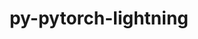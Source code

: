 ---
title: "py-pytorch-lightning"
layout: cache
categories: [package, develop]
meta: {"versions": ["1.5.3", "1.7.7", "1.8.0", "1.8.1", "1.8.3", "1.8.4", "1.8.5", "2.0.0"], "compilers": ["gcc@=11.3.0", "gcc@=7.3.1"], "oss": ["amzn2", "ubuntu22.04"], "platforms": ["linux"], "targets": ["ivybridge", "x86_64_v3", "x86_64_v4"], "stacks": ["ml-linux-x86_64-cpu", "ml-linux-x86_64-cuda", "ml-linux-x86_64-rocm"], "num_specs": 165, "num_specs_by_stack": {"ml-linux-x86_64-rocm": 20, "ml-linux-x86_64-cuda": 14, "ml-linux-x86_64-cpu": 12}}
spec_details: [{"hash": "l44qbhtlj353vzdtwftoy3nxnbj25xij", "compiler": "gcc@=7.3.1", "versions": ["1.5.3"], "os": "amzn2", "platform": "linux", "target": "ivybridge", "variants": ["build_system=python_pip"], "stacks": [], "size": "-", "tarball": "https://binaries.spack.io/develop/build_cache/linux-amzn2-ivybridge/gcc-7.3.1/py-pytorch-lightning-1.5.3/linux-amzn2-ivybridge-gcc-7.3.1-py-pytorch-lightning-1.5.3-l44qbhtlj353vzdtwftoy3nxnbj25xij.spack"}, {"hash": "j4gxqqrx3sejxly6knsiriytsximsglb", "compiler": "gcc@=7.3.1", "versions": ["1.5.3"], "os": "amzn2", "platform": "linux", "target": "ivybridge", "variants": ["build_system=python_pip"], "stacks": [], "size": "-", "tarball": "https://binaries.spack.io/develop/build_cache/linux-amzn2-ivybridge/gcc-7.3.1/py-pytorch-lightning-1.5.3/linux-amzn2-ivybridge-gcc-7.3.1-py-pytorch-lightning-1.5.3-j4gxqqrx3sejxly6knsiriytsximsglb.spack"}, {"hash": "fas4nljrwepg3pzx5n6zzdauv2ompfcg", "compiler": "gcc@=7.3.1", "versions": ["1.5.3"], "os": "amzn2", "platform": "linux", "target": "ivybridge", "variants": ["build_system=python_pip"], "stacks": [], "size": "-", "tarball": "https://binaries.spack.io/develop/build_cache/linux-amzn2-ivybridge/gcc-7.3.1/py-pytorch-lightning-1.5.3/linux-amzn2-ivybridge-gcc-7.3.1-py-pytorch-lightning-1.5.3-fas4nljrwepg3pzx5n6zzdauv2ompfcg.spack"}, {"hash": "q5q3pn4ljpjgl2b6jnv53uqauwdidoez", "compiler": "gcc@=7.3.1", "versions": ["1.5.3"], "os": "amzn2", "platform": "linux", "target": "ivybridge", "variants": ["build_system=python_pip"], "stacks": [], "size": "-", "tarball": "https://binaries.spack.io/develop/build_cache/linux-amzn2-ivybridge/gcc-7.3.1/py-pytorch-lightning-1.5.3/linux-amzn2-ivybridge-gcc-7.3.1-py-pytorch-lightning-1.5.3-q5q3pn4ljpjgl2b6jnv53uqauwdidoez.spack"}, {"hash": "fihanwpeho2rbwze65cji4rolclfi6xp", "compiler": "gcc@=7.3.1", "versions": ["1.5.3"], "os": "amzn2", "platform": "linux", "target": "ivybridge", "variants": ["build_system=python_pip"], "stacks": [], "size": "-", "tarball": "https://binaries.spack.io/develop/build_cache/linux-amzn2-ivybridge/gcc-7.3.1/py-pytorch-lightning-1.5.3/linux-amzn2-ivybridge-gcc-7.3.1-py-pytorch-lightning-1.5.3-fihanwpeho2rbwze65cji4rolclfi6xp.spack"}, {"hash": "puq35fi6eoufrojvcuolsytgvlcdsuh7", "compiler": "gcc@=7.3.1", "versions": ["1.5.3"], "os": "amzn2", "platform": "linux", "target": "ivybridge", "variants": ["build_system=python_pip"], "stacks": [], "size": "-", "tarball": "https://binaries.spack.io/develop/build_cache/linux-amzn2-ivybridge/gcc-7.3.1/py-pytorch-lightning-1.5.3/linux-amzn2-ivybridge-gcc-7.3.1-py-pytorch-lightning-1.5.3-puq35fi6eoufrojvcuolsytgvlcdsuh7.spack"}, {"hash": "2y6ayuvarnd7fva5en4rcs246hs73ys3", "compiler": "gcc@=7.3.1", "versions": ["1.5.3"], "os": "amzn2", "platform": "linux", "target": "ivybridge", "variants": ["build_system=python_pip"], "stacks": [], "size": "-", "tarball": "https://binaries.spack.io/develop/build_cache/linux-amzn2-ivybridge/gcc-7.3.1/py-pytorch-lightning-1.5.3/linux-amzn2-ivybridge-gcc-7.3.1-py-pytorch-lightning-1.5.3-2y6ayuvarnd7fva5en4rcs246hs73ys3.spack"}, {"hash": "k2ppatlmb2taoyllldphm23zd3uuyrsk", "compiler": "gcc@=7.3.1", "versions": ["1.5.3"], "os": "amzn2", "platform": "linux", "target": "ivybridge", "variants": ["build_system=python_pip"], "stacks": [], "size": "-", "tarball": "https://binaries.spack.io/develop/build_cache/linux-amzn2-ivybridge/gcc-7.3.1/py-pytorch-lightning-1.5.3/linux-amzn2-ivybridge-gcc-7.3.1-py-pytorch-lightning-1.5.3-k2ppatlmb2taoyllldphm23zd3uuyrsk.spack"}, {"hash": "47fmqks3fpffcaarlw5t3cv26ti2xh7k", "compiler": "gcc@=7.3.1", "versions": ["1.5.3"], "os": "amzn2", "platform": "linux", "target": "ivybridge", "variants": ["build_system=python_pip"], "stacks": [], "size": "-", "tarball": "https://binaries.spack.io/develop/build_cache/linux-amzn2-ivybridge/gcc-7.3.1/py-pytorch-lightning-1.5.3/linux-amzn2-ivybridge-gcc-7.3.1-py-pytorch-lightning-1.5.3-47fmqks3fpffcaarlw5t3cv26ti2xh7k.spack"}, {"hash": "l3etfjrdabnno52xofeiqjbhtcygzbhn", "compiler": "gcc@=7.3.1", "versions": ["1.5.3"], "os": "amzn2", "platform": "linux", "target": "ivybridge", "variants": ["build_system=python_pip"], "stacks": [], "size": "-", "tarball": "https://binaries.spack.io/develop/build_cache/linux-amzn2-ivybridge/gcc-7.3.1/py-pytorch-lightning-1.5.3/linux-amzn2-ivybridge-gcc-7.3.1-py-pytorch-lightning-1.5.3-l3etfjrdabnno52xofeiqjbhtcygzbhn.spack"}, {"hash": "5hvmelv35i2zsgepffih6ccfi3iieqc2", "compiler": "gcc@=7.3.1", "versions": ["1.5.3"], "os": "amzn2", "platform": "linux", "target": "ivybridge", "variants": ["build_system=python_pip"], "stacks": [], "size": "-", "tarball": "https://binaries.spack.io/develop/build_cache/linux-amzn2-ivybridge/gcc-7.3.1/py-pytorch-lightning-1.5.3/linux-amzn2-ivybridge-gcc-7.3.1-py-pytorch-lightning-1.5.3-5hvmelv35i2zsgepffih6ccfi3iieqc2.spack"}, {"hash": "onuiaqlbyob2kxleixdpu4dmxt5h6fnm", "compiler": "gcc@=7.3.1", "versions": ["1.8.5"], "os": "amzn2", "platform": "linux", "target": "ivybridge", "variants": ["build_system=python_pip"], "stacks": [], "size": "-", "tarball": "https://binaries.spack.io/develop/build_cache/linux-amzn2-ivybridge/gcc-7.3.1/py-pytorch-lightning-1.8.5/linux-amzn2-ivybridge-gcc-7.3.1-py-pytorch-lightning-1.8.5-onuiaqlbyob2kxleixdpu4dmxt5h6fnm.spack"}, {"hash": "mo4a5ijwm3nc6amtyuohkulnsghclbvw", "compiler": "gcc@=7.3.1", "versions": ["1.8.3"], "os": "amzn2", "platform": "linux", "target": "ivybridge", "variants": ["build_system=python_pip"], "stacks": [], "size": "-", "tarball": "https://binaries.spack.io/develop/build_cache/linux-amzn2-ivybridge/gcc-7.3.1/py-pytorch-lightning-1.8.3/linux-amzn2-ivybridge-gcc-7.3.1-py-pytorch-lightning-1.8.3-mo4a5ijwm3nc6amtyuohkulnsghclbvw.spack"}, {"hash": "vcr2sa4dv5u5qllbq7vslobmrdx7imaa", "compiler": "gcc@=7.3.1", "versions": ["1.8.3"], "os": "amzn2", "platform": "linux", "target": "ivybridge", "variants": ["build_system=python_pip"], "stacks": [], "size": "-", "tarball": "https://binaries.spack.io/develop/build_cache/linux-amzn2-ivybridge/gcc-7.3.1/py-pytorch-lightning-1.8.3/linux-amzn2-ivybridge-gcc-7.3.1-py-pytorch-lightning-1.8.3-vcr2sa4dv5u5qllbq7vslobmrdx7imaa.spack"}, {"hash": "jcondmg2hj5qlx6zcun2wizlc66xx54s", "compiler": "gcc@=7.3.1", "versions": ["1.8.3"], "os": "amzn2", "platform": "linux", "target": "ivybridge", "variants": ["build_system=python_pip"], "stacks": [], "size": "-", "tarball": "https://binaries.spack.io/develop/build_cache/linux-amzn2-ivybridge/gcc-7.3.1/py-pytorch-lightning-1.8.3/linux-amzn2-ivybridge-gcc-7.3.1-py-pytorch-lightning-1.8.3-jcondmg2hj5qlx6zcun2wizlc66xx54s.spack"}, {"hash": "rddw6nedbvaveailqs2skyuccowbt757", "compiler": "gcc@=7.3.1", "versions": ["1.8.3"], "os": "amzn2", "platform": "linux", "target": "ivybridge", "variants": ["build_system=python_pip"], "stacks": [], "size": "-", "tarball": "https://binaries.spack.io/develop/build_cache/linux-amzn2-ivybridge/gcc-7.3.1/py-pytorch-lightning-1.8.3/linux-amzn2-ivybridge-gcc-7.3.1-py-pytorch-lightning-1.8.3-rddw6nedbvaveailqs2skyuccowbt757.spack"}, {"hash": "cmvn55xw65wzotgnj2fi6fazpcaaevuq", "compiler": "gcc@=7.3.1", "versions": ["1.8.5"], "os": "amzn2", "platform": "linux", "target": "ivybridge", "variants": ["build_system=python_pip"], "stacks": [], "size": "-", "tarball": "https://binaries.spack.io/develop/build_cache/linux-amzn2-ivybridge/gcc-7.3.1/py-pytorch-lightning-1.8.5/linux-amzn2-ivybridge-gcc-7.3.1-py-pytorch-lightning-1.8.5-cmvn55xw65wzotgnj2fi6fazpcaaevuq.spack"}, {"hash": "yucnotcnhh7vaf6xrqc6mkzswjxinitx", "compiler": "gcc@=7.3.1", "versions": ["1.8.4"], "os": "amzn2", "platform": "linux", "target": "ivybridge", "variants": ["build_system=python_pip"], "stacks": [], "size": "-", "tarball": "https://binaries.spack.io/develop/build_cache/linux-amzn2-ivybridge/gcc-7.3.1/py-pytorch-lightning-1.8.4/linux-amzn2-ivybridge-gcc-7.3.1-py-pytorch-lightning-1.8.4-yucnotcnhh7vaf6xrqc6mkzswjxinitx.spack"}, {"hash": "lrpj6nejmjw2yit67wmvpakhdyumx7mr", "compiler": "gcc@=7.3.1", "versions": ["1.8.4"], "os": "amzn2", "platform": "linux", "target": "ivybridge", "variants": ["build_system=python_pip"], "stacks": [], "size": "-", "tarball": "https://binaries.spack.io/develop/build_cache/linux-amzn2-ivybridge/gcc-7.3.1/py-pytorch-lightning-1.8.4/linux-amzn2-ivybridge-gcc-7.3.1-py-pytorch-lightning-1.8.4-lrpj6nejmjw2yit67wmvpakhdyumx7mr.spack"}, {"hash": "m3tstgcjrkli6u3ern77uk7rv4pw6rix", "compiler": "gcc@=7.3.1", "versions": ["1.8.5"], "os": "amzn2", "platform": "linux", "target": "ivybridge", "variants": ["build_system=python_pip"], "stacks": [], "size": "-", "tarball": "https://binaries.spack.io/develop/build_cache/linux-amzn2-ivybridge/gcc-7.3.1/py-pytorch-lightning-1.8.5/linux-amzn2-ivybridge-gcc-7.3.1-py-pytorch-lightning-1.8.5-m3tstgcjrkli6u3ern77uk7rv4pw6rix.spack"}, {"hash": "itj6ozyr4g7eda73oaizbmgxbkkug4gg", "compiler": "gcc@=7.3.1", "versions": ["1.8.5"], "os": "amzn2", "platform": "linux", "target": "ivybridge", "variants": ["build_system=python_pip"], "stacks": [], "size": "-", "tarball": "https://binaries.spack.io/develop/build_cache/linux-amzn2-ivybridge/gcc-7.3.1/py-pytorch-lightning-1.8.5/linux-amzn2-ivybridge-gcc-7.3.1-py-pytorch-lightning-1.8.5-itj6ozyr4g7eda73oaizbmgxbkkug4gg.spack"}, {"hash": "vilehaxvqe2pdysreqr2nbf5iklf46j3", "compiler": "gcc@=7.3.1", "versions": ["1.8.5"], "os": "amzn2", "platform": "linux", "target": "ivybridge", "variants": ["build_system=python_pip"], "stacks": [], "size": "-", "tarball": "https://binaries.spack.io/develop/build_cache/linux-amzn2-ivybridge/gcc-7.3.1/py-pytorch-lightning-1.8.5/linux-amzn2-ivybridge-gcc-7.3.1-py-pytorch-lightning-1.8.5-vilehaxvqe2pdysreqr2nbf5iklf46j3.spack"}, {"hash": "ikrwsba4ghgj3ggga7pd2suwereoawvl", "compiler": "gcc@=7.3.1", "versions": ["1.8.5"], "os": "amzn2", "platform": "linux", "target": "ivybridge", "variants": ["build_system=python_pip"], "stacks": [], "size": "-", "tarball": "https://binaries.spack.io/develop/build_cache/linux-amzn2-ivybridge/gcc-7.3.1/py-pytorch-lightning-1.8.5/linux-amzn2-ivybridge-gcc-7.3.1-py-pytorch-lightning-1.8.5-ikrwsba4ghgj3ggga7pd2suwereoawvl.spack"}, {"hash": "ooyek5solzrrgjp6ucxhwco3hnc26gvp", "compiler": "gcc@=7.3.1", "versions": ["1.8.5"], "os": "amzn2", "platform": "linux", "target": "ivybridge", "variants": ["build_system=python_pip"], "stacks": [], "size": "-", "tarball": "https://binaries.spack.io/develop/build_cache/linux-amzn2-ivybridge/gcc-7.3.1/py-pytorch-lightning-1.8.5/linux-amzn2-ivybridge-gcc-7.3.1-py-pytorch-lightning-1.8.5-ooyek5solzrrgjp6ucxhwco3hnc26gvp.spack"}, {"hash": "yqrs422vbnxme7cvxzmz4dm3y3vaudxp", "compiler": "gcc@=7.3.1", "versions": ["1.8.5"], "os": "amzn2", "platform": "linux", "target": "ivybridge", "variants": ["build_system=python_pip"], "stacks": [], "size": "-", "tarball": "https://binaries.spack.io/develop/build_cache/linux-amzn2-ivybridge/gcc-7.3.1/py-pytorch-lightning-1.8.5/linux-amzn2-ivybridge-gcc-7.3.1-py-pytorch-lightning-1.8.5-yqrs422vbnxme7cvxzmz4dm3y3vaudxp.spack"}, {"hash": "tihp4wwmwn7dfe4of64udksilqln7u6d", "compiler": "gcc@=7.3.1", "versions": ["1.5.3"], "os": "amzn2", "platform": "linux", "target": "x86_64_v3", "variants": ["build_system=python_pip", "~extra"], "stacks": ["ml-linux-x86_64-rocm"], "size": "-", "tarball": "https://binaries.spack.io/develop/build_cache/linux-amzn2-x86_64_v3/gcc-7.3.1/py-pytorch-lightning-1.5.3/linux-amzn2-x86_64_v3-gcc-7.3.1-py-pytorch-lightning-1.5.3-tihp4wwmwn7dfe4of64udksilqln7u6d.spack"}, {"hash": "47327qe37w2jco4kwdrbdue2xekhgihn", "compiler": "gcc@=7.3.1", "versions": ["1.5.3"], "os": "amzn2", "platform": "linux", "target": "x86_64_v3", "variants": ["build_system=python_pip"], "stacks": [], "size": "-", "tarball": "https://binaries.spack.io/develop/build_cache/linux-amzn2-x86_64_v3/gcc-7.3.1/py-pytorch-lightning-1.5.3/linux-amzn2-x86_64_v3-gcc-7.3.1-py-pytorch-lightning-1.5.3-47327qe37w2jco4kwdrbdue2xekhgihn.spack"}, {"hash": "4i63loyox2gsawdrplyskpfepnx5rit6", "compiler": "gcc@=7.3.1", "versions": ["1.5.3"], "os": "amzn2", "platform": "linux", "target": "x86_64_v3", "variants": ["build_system=python_pip", "~extra"], "stacks": ["ml-linux-x86_64-rocm"], "size": "-", "tarball": "https://binaries.spack.io/develop/build_cache/linux-amzn2-x86_64_v3/gcc-7.3.1/py-pytorch-lightning-1.5.3/linux-amzn2-x86_64_v3-gcc-7.3.1-py-pytorch-lightning-1.5.3-4i63loyox2gsawdrplyskpfepnx5rit6.spack"}, {"hash": "ziv6s24fcph743x2uo2zoowfoatr65ns", "compiler": "gcc@=7.3.1", "versions": ["1.5.3"], "os": "amzn2", "platform": "linux", "target": "x86_64_v3", "variants": ["build_system=python_pip"], "stacks": [], "size": "-", "tarball": "https://binaries.spack.io/develop/build_cache/linux-amzn2-x86_64_v3/gcc-7.3.1/py-pytorch-lightning-1.5.3/linux-amzn2-x86_64_v3-gcc-7.3.1-py-pytorch-lightning-1.5.3-ziv6s24fcph743x2uo2zoowfoatr65ns.spack"}, {"hash": "gyastbj6khnqdhjjglqwk6oxz7ji6haz", "compiler": "gcc@=7.3.1", "versions": ["1.5.3"], "os": "amzn2", "platform": "linux", "target": "x86_64_v3", "variants": ["build_system=python_pip"], "stacks": [], "size": "-", "tarball": "https://binaries.spack.io/develop/build_cache/linux-amzn2-x86_64_v3/gcc-7.3.1/py-pytorch-lightning-1.5.3/linux-amzn2-x86_64_v3-gcc-7.3.1-py-pytorch-lightning-1.5.3-gyastbj6khnqdhjjglqwk6oxz7ji6haz.spack"}, {"hash": "bpt5rmos4urujrcke7i23m67hgvlo723", "compiler": "gcc@=7.3.1", "versions": ["1.5.3"], "os": "amzn2", "platform": "linux", "target": "x86_64_v3", "variants": [], "stacks": [], "size": "-", "tarball": "https://binaries.spack.io/develop/build_cache/linux-amzn2-x86_64_v3/gcc-7.3.1/py-pytorch-lightning-1.5.3/linux-amzn2-x86_64_v3-gcc-7.3.1-py-pytorch-lightning-1.5.3-bpt5rmos4urujrcke7i23m67hgvlo723.spack"}, {"hash": "yuccaxfjbtlyk77zgo35wr3vvvke5rsk", "compiler": "gcc@=7.3.1", "versions": ["1.5.3"], "os": "amzn2", "platform": "linux", "target": "x86_64_v3", "variants": ["build_system=python_pip"], "stacks": [], "size": "-", "tarball": "https://binaries.spack.io/develop/build_cache/linux-amzn2-x86_64_v3/gcc-7.3.1/py-pytorch-lightning-1.5.3/linux-amzn2-x86_64_v3-gcc-7.3.1-py-pytorch-lightning-1.5.3-yuccaxfjbtlyk77zgo35wr3vvvke5rsk.spack"}, {"hash": "o5xngethgfqriarw6bw4bpdewhbe7iub", "compiler": "gcc@=7.3.1", "versions": ["1.5.3"], "os": "amzn2", "platform": "linux", "target": "x86_64_v3", "variants": ["build_system=python_pip", "~extra"], "stacks": ["ml-linux-x86_64-rocm"], "size": "-", "tarball": "https://binaries.spack.io/develop/build_cache/linux-amzn2-x86_64_v3/gcc-7.3.1/py-pytorch-lightning-1.5.3/linux-amzn2-x86_64_v3-gcc-7.3.1-py-pytorch-lightning-1.5.3-o5xngethgfqriarw6bw4bpdewhbe7iub.spack"}, {"hash": "ihzn2mro3s6icduqignuj55d3jmehusu", "compiler": "gcc@=7.3.1", "versions": ["1.5.3"], "os": "amzn2", "platform": "linux", "target": "x86_64_v3", "variants": ["build_system=python_pip"], "stacks": ["ml-linux-x86_64-rocm"], "size": "-", "tarball": "https://binaries.spack.io/develop/build_cache/linux-amzn2-x86_64_v3/gcc-7.3.1/py-pytorch-lightning-1.5.3/linux-amzn2-x86_64_v3-gcc-7.3.1-py-pytorch-lightning-1.5.3-ihzn2mro3s6icduqignuj55d3jmehusu.spack"}, {"hash": "n3zykywbomg7tr5j6y3xsugpz4en5pog", "compiler": "gcc@=7.3.1", "versions": ["1.5.3"], "os": "amzn2", "platform": "linux", "target": "x86_64_v3", "variants": ["build_system=python_pip", "~extra"], "stacks": ["ml-linux-x86_64-cuda"], "size": "-", "tarball": "https://binaries.spack.io/develop/build_cache/linux-amzn2-x86_64_v3/gcc-7.3.1/py-pytorch-lightning-1.5.3/linux-amzn2-x86_64_v3-gcc-7.3.1-py-pytorch-lightning-1.5.3-n3zykywbomg7tr5j6y3xsugpz4en5pog.spack"}, {"hash": "barnxa52gvzpfh4wjv3pwwjtje2tqd2p", "compiler": "gcc@=7.3.1", "versions": ["1.5.3"], "os": "amzn2", "platform": "linux", "target": "x86_64_v3", "variants": [], "stacks": [], "size": "-", "tarball": "https://binaries.spack.io/develop/build_cache/linux-amzn2-x86_64_v3/gcc-7.3.1/py-pytorch-lightning-1.5.3/linux-amzn2-x86_64_v3-gcc-7.3.1-py-pytorch-lightning-1.5.3-barnxa52gvzpfh4wjv3pwwjtje2tqd2p.spack"}, {"hash": "3s2yx43tdtzy6gqpynwn2fnjdeeiktd5", "compiler": "gcc@=7.3.1", "versions": ["1.5.3"], "os": "amzn2", "platform": "linux", "target": "x86_64_v3", "variants": [], "stacks": [], "size": "-", "tarball": "https://binaries.spack.io/develop/build_cache/linux-amzn2-x86_64_v3/gcc-7.3.1/py-pytorch-lightning-1.5.3/linux-amzn2-x86_64_v3-gcc-7.3.1-py-pytorch-lightning-1.5.3-3s2yx43tdtzy6gqpynwn2fnjdeeiktd5.spack"}, {"hash": "x5i4b5mwowg2jsyg7fyolvlvggiyvb5i", "compiler": "gcc@=7.3.1", "versions": ["1.5.3"], "os": "amzn2", "platform": "linux", "target": "x86_64_v3", "variants": ["build_system=python_pip"], "stacks": [], "size": "-", "tarball": "https://binaries.spack.io/develop/build_cache/linux-amzn2-x86_64_v3/gcc-7.3.1/py-pytorch-lightning-1.5.3/linux-amzn2-x86_64_v3-gcc-7.3.1-py-pytorch-lightning-1.5.3-x5i4b5mwowg2jsyg7fyolvlvggiyvb5i.spack"}, {"hash": "fmqdtmvfx6xpvakiyx7cnitma5xikdmn", "compiler": "gcc@=7.3.1", "versions": ["1.5.3"], "os": "amzn2", "platform": "linux", "target": "x86_64_v3", "variants": ["build_system=python_pip"], "stacks": [], "size": "-", "tarball": "https://binaries.spack.io/develop/build_cache/linux-amzn2-x86_64_v3/gcc-7.3.1/py-pytorch-lightning-1.5.3/linux-amzn2-x86_64_v3-gcc-7.3.1-py-pytorch-lightning-1.5.3-fmqdtmvfx6xpvakiyx7cnitma5xikdmn.spack"}, {"hash": "43e6eioc26enjw3do5ehd6gg5z5xtahi", "compiler": "gcc@=7.3.1", "versions": ["1.5.3"], "os": "amzn2", "platform": "linux", "target": "x86_64_v3", "variants": ["build_system=python_pip"], "stacks": ["ml-linux-x86_64-rocm"], "size": "-", "tarball": "https://binaries.spack.io/develop/build_cache/linux-amzn2-x86_64_v3/gcc-7.3.1/py-pytorch-lightning-1.5.3/linux-amzn2-x86_64_v3-gcc-7.3.1-py-pytorch-lightning-1.5.3-43e6eioc26enjw3do5ehd6gg5z5xtahi.spack"}, {"hash": "37adpbpmyb6w6fnzzp4bxzvvwit7oyer", "compiler": "gcc@=7.3.1", "versions": ["1.5.3"], "os": "amzn2", "platform": "linux", "target": "x86_64_v3", "variants": ["build_system=python_pip"], "stacks": [], "size": "-", "tarball": "https://binaries.spack.io/develop/build_cache/linux-amzn2-x86_64_v3/gcc-7.3.1/py-pytorch-lightning-1.5.3/linux-amzn2-x86_64_v3-gcc-7.3.1-py-pytorch-lightning-1.5.3-37adpbpmyb6w6fnzzp4bxzvvwit7oyer.spack"}, {"hash": "3mwv3i7py5efhwf5ux7b3hc6n2tcy6b4", "compiler": "gcc@=7.3.1", "versions": ["1.5.3"], "os": "amzn2", "platform": "linux", "target": "x86_64_v3", "variants": ["build_system=python_pip", "~extra"], "stacks": ["ml-linux-x86_64-cpu"], "size": "-", "tarball": "https://binaries.spack.io/develop/build_cache/linux-amzn2-x86_64_v3/gcc-7.3.1/py-pytorch-lightning-1.5.3/linux-amzn2-x86_64_v3-gcc-7.3.1-py-pytorch-lightning-1.5.3-3mwv3i7py5efhwf5ux7b3hc6n2tcy6b4.spack"}, {"hash": "d2jn5gr7t2yp3xtmj6j2qbik7b66bvpf", "compiler": "gcc@=7.3.1", "versions": ["1.5.3"], "os": "amzn2", "platform": "linux", "target": "x86_64_v3", "variants": ["build_system=python_pip"], "stacks": [], "size": "-", "tarball": "https://binaries.spack.io/develop/build_cache/linux-amzn2-x86_64_v3/gcc-7.3.1/py-pytorch-lightning-1.5.3/linux-amzn2-x86_64_v3-gcc-7.3.1-py-pytorch-lightning-1.5.3-d2jn5gr7t2yp3xtmj6j2qbik7b66bvpf.spack"}, {"hash": "mf7oofx5blbt4z3j3z7nbglgvcqxnydo", "compiler": "gcc@=7.3.1", "versions": ["1.5.3"], "os": "amzn2", "platform": "linux", "target": "x86_64_v3", "variants": ["build_system=python_pip"], "stacks": [], "size": "-", "tarball": "https://binaries.spack.io/develop/build_cache/linux-amzn2-x86_64_v3/gcc-7.3.1/py-pytorch-lightning-1.5.3/linux-amzn2-x86_64_v3-gcc-7.3.1-py-pytorch-lightning-1.5.3-mf7oofx5blbt4z3j3z7nbglgvcqxnydo.spack"}, {"hash": "yd5bmzd2dcd6rryjjl2k5je5lquiqlnr", "compiler": "gcc@=7.3.1", "versions": ["1.5.3"], "os": "amzn2", "platform": "linux", "target": "x86_64_v3", "variants": ["build_system=python_pip"], "stacks": [], "size": "-", "tarball": "https://binaries.spack.io/develop/build_cache/linux-amzn2-x86_64_v3/gcc-7.3.1/py-pytorch-lightning-1.5.3/linux-amzn2-x86_64_v3-gcc-7.3.1-py-pytorch-lightning-1.5.3-yd5bmzd2dcd6rryjjl2k5je5lquiqlnr.spack"}, {"hash": "ldxwdhaj5nhlshjnzqihjhp25fpsfs2x", "compiler": "gcc@=7.3.1", "versions": ["1.5.3"], "os": "amzn2", "platform": "linux", "target": "x86_64_v3", "variants": ["build_system=python_pip"], "stacks": [], "size": "-", "tarball": "https://binaries.spack.io/develop/build_cache/linux-amzn2-x86_64_v3/gcc-7.3.1/py-pytorch-lightning-1.5.3/linux-amzn2-x86_64_v3-gcc-7.3.1-py-pytorch-lightning-1.5.3-ldxwdhaj5nhlshjnzqihjhp25fpsfs2x.spack"}, {"hash": "jom3tpnbpwlabqjiskhndxjuiflcbfco", "compiler": "gcc@=7.3.1", "versions": ["1.5.3"], "os": "amzn2", "platform": "linux", "target": "x86_64_v3", "variants": ["build_system=python_pip", "~extra"], "stacks": ["ml-linux-x86_64-rocm"], "size": "-", "tarball": "https://binaries.spack.io/develop/build_cache/linux-amzn2-x86_64_v3/gcc-7.3.1/py-pytorch-lightning-1.5.3/linux-amzn2-x86_64_v3-gcc-7.3.1-py-pytorch-lightning-1.5.3-jom3tpnbpwlabqjiskhndxjuiflcbfco.spack"}, {"hash": "awwtcghmqfsajqzbnthloudr42ysgjft", "compiler": "gcc@=7.3.1", "versions": ["1.5.3"], "os": "amzn2", "platform": "linux", "target": "x86_64_v3", "variants": ["build_system=python_pip"], "stacks": [], "size": "-", "tarball": "https://binaries.spack.io/develop/build_cache/linux-amzn2-x86_64_v3/gcc-7.3.1/py-pytorch-lightning-1.5.3/linux-amzn2-x86_64_v3-gcc-7.3.1-py-pytorch-lightning-1.5.3-awwtcghmqfsajqzbnthloudr42ysgjft.spack"}, {"hash": "dwo5pvlfhqeyeqql65jo7hvj7jzjpsbn", "compiler": "gcc@=7.3.1", "versions": ["1.5.3"], "os": "amzn2", "platform": "linux", "target": "x86_64_v3", "variants": ["build_system=python_pip"], "stacks": [], "size": "-", "tarball": "https://binaries.spack.io/develop/build_cache/linux-amzn2-x86_64_v3/gcc-7.3.1/py-pytorch-lightning-1.5.3/linux-amzn2-x86_64_v3-gcc-7.3.1-py-pytorch-lightning-1.5.3-dwo5pvlfhqeyeqql65jo7hvj7jzjpsbn.spack"}, {"hash": "xyynqyg5kbhj4r2gtre27eey2t5wrpt2", "compiler": "gcc@=7.3.1", "versions": ["1.5.3"], "os": "amzn2", "platform": "linux", "target": "x86_64_v3", "variants": ["build_system=python_pip"], "stacks": [], "size": "-", "tarball": "https://binaries.spack.io/develop/build_cache/linux-amzn2-x86_64_v3/gcc-7.3.1/py-pytorch-lightning-1.5.3/linux-amzn2-x86_64_v3-gcc-7.3.1-py-pytorch-lightning-1.5.3-xyynqyg5kbhj4r2gtre27eey2t5wrpt2.spack"}, {"hash": "tlk7fgu5vpn6nzhqjs3qkfd7hrub6xt7", "compiler": "gcc@=7.3.1", "versions": ["1.5.3"], "os": "amzn2", "platform": "linux", "target": "x86_64_v3", "variants": ["build_system=python_pip", "~extra"], "stacks": ["ml-linux-x86_64-rocm"], "size": "-", "tarball": "https://binaries.spack.io/develop/build_cache/linux-amzn2-x86_64_v3/gcc-7.3.1/py-pytorch-lightning-1.5.3/linux-amzn2-x86_64_v3-gcc-7.3.1-py-pytorch-lightning-1.5.3-tlk7fgu5vpn6nzhqjs3qkfd7hrub6xt7.spack"}, {"hash": "lioqwybzgdi5525yglaafouvseqzwzee", "compiler": "gcc@=7.3.1", "versions": ["1.5.3"], "os": "amzn2", "platform": "linux", "target": "x86_64_v3", "variants": ["build_system=python_pip"], "stacks": [], "size": "-", "tarball": "https://binaries.spack.io/develop/build_cache/linux-amzn2-x86_64_v3/gcc-7.3.1/py-pytorch-lightning-1.5.3/linux-amzn2-x86_64_v3-gcc-7.3.1-py-pytorch-lightning-1.5.3-lioqwybzgdi5525yglaafouvseqzwzee.spack"}, {"hash": "e45rlf333lyi4xfz3c6zqhe263ywonya", "compiler": "gcc@=7.3.1", "versions": ["1.5.3"], "os": "amzn2", "platform": "linux", "target": "x86_64_v3", "variants": ["build_system=python_pip"], "stacks": [], "size": "-", "tarball": "https://binaries.spack.io/develop/build_cache/linux-amzn2-x86_64_v3/gcc-7.3.1/py-pytorch-lightning-1.5.3/linux-amzn2-x86_64_v3-gcc-7.3.1-py-pytorch-lightning-1.5.3-e45rlf333lyi4xfz3c6zqhe263ywonya.spack"}, {"hash": "2vojmmevdtlh4z7getemutyijgbf5qqm", "compiler": "gcc@=7.3.1", "versions": ["1.5.3"], "os": "amzn2", "platform": "linux", "target": "x86_64_v3", "variants": ["build_system=python_pip"], "stacks": [], "size": "-", "tarball": "https://binaries.spack.io/develop/build_cache/linux-amzn2-x86_64_v3/gcc-7.3.1/py-pytorch-lightning-1.5.3/linux-amzn2-x86_64_v3-gcc-7.3.1-py-pytorch-lightning-1.5.3-2vojmmevdtlh4z7getemutyijgbf5qqm.spack"}, {"hash": "ahogcyi3p7ywwqf7aanebj7cjlqqco6l", "compiler": "gcc@=7.3.1", "versions": ["1.5.3"], "os": "amzn2", "platform": "linux", "target": "x86_64_v3", "variants": ["build_system=python_pip"], "stacks": [], "size": "-", "tarball": "https://binaries.spack.io/develop/build_cache/linux-amzn2-x86_64_v3/gcc-7.3.1/py-pytorch-lightning-1.5.3/linux-amzn2-x86_64_v3-gcc-7.3.1-py-pytorch-lightning-1.5.3-ahogcyi3p7ywwqf7aanebj7cjlqqco6l.spack"}, {"hash": "guot747ptyvdv46rlotcl2xhtnnbgevo", "compiler": "gcc@=7.3.1", "versions": ["1.5.3"], "os": "amzn2", "platform": "linux", "target": "x86_64_v3", "variants": ["build_system=python_pip"], "stacks": [], "size": "-", "tarball": "https://binaries.spack.io/develop/build_cache/linux-amzn2-x86_64_v3/gcc-7.3.1/py-pytorch-lightning-1.5.3/linux-amzn2-x86_64_v3-gcc-7.3.1-py-pytorch-lightning-1.5.3-guot747ptyvdv46rlotcl2xhtnnbgevo.spack"}, {"hash": "h6dcygpopx526kp7tztyudkjqckqen4k", "compiler": "gcc@=7.3.1", "versions": ["1.5.3"], "os": "amzn2", "platform": "linux", "target": "x86_64_v3", "variants": ["build_system=python_pip"], "stacks": [], "size": "-", "tarball": "https://binaries.spack.io/develop/build_cache/linux-amzn2-x86_64_v3/gcc-7.3.1/py-pytorch-lightning-1.5.3/linux-amzn2-x86_64_v3-gcc-7.3.1-py-pytorch-lightning-1.5.3-h6dcygpopx526kp7tztyudkjqckqen4k.spack"}, {"hash": "v7vszvry2ggkvwp46rk6zhpukhu7wp52", "compiler": "gcc@=7.3.1", "versions": ["1.5.3"], "os": "amzn2", "platform": "linux", "target": "x86_64_v3", "variants": ["build_system=python_pip"], "stacks": [], "size": "-", "tarball": "https://binaries.spack.io/develop/build_cache/linux-amzn2-x86_64_v3/gcc-7.3.1/py-pytorch-lightning-1.5.3/linux-amzn2-x86_64_v3-gcc-7.3.1-py-pytorch-lightning-1.5.3-v7vszvry2ggkvwp46rk6zhpukhu7wp52.spack"}, {"hash": "brgpefntrruic6mt5fj3wasq6x3mnx3y", "compiler": "gcc@=7.3.1", "versions": ["1.5.3"], "os": "amzn2", "platform": "linux", "target": "x86_64_v3", "variants": ["build_system=python_pip", "~extra"], "stacks": ["ml-linux-x86_64-rocm"], "size": "-", "tarball": "https://binaries.spack.io/develop/build_cache/linux-amzn2-x86_64_v3/gcc-7.3.1/py-pytorch-lightning-1.5.3/linux-amzn2-x86_64_v3-gcc-7.3.1-py-pytorch-lightning-1.5.3-brgpefntrruic6mt5fj3wasq6x3mnx3y.spack"}, {"hash": "ihyvpowj4hyovgu3t44nrxc4usnsw47l", "compiler": "gcc@=7.3.1", "versions": ["1.5.3"], "os": "amzn2", "platform": "linux", "target": "x86_64_v3", "variants": ["build_system=python_pip"], "stacks": [], "size": "-", "tarball": "https://binaries.spack.io/develop/build_cache/linux-amzn2-x86_64_v3/gcc-7.3.1/py-pytorch-lightning-1.5.3/linux-amzn2-x86_64_v3-gcc-7.3.1-py-pytorch-lightning-1.5.3-ihyvpowj4hyovgu3t44nrxc4usnsw47l.spack"}, {"hash": "j6mxll5ub7w4gwegrjcefer6gs5spceq", "compiler": "gcc@=7.3.1", "versions": ["1.5.3"], "os": "amzn2", "platform": "linux", "target": "x86_64_v3", "variants": ["build_system=python_pip"], "stacks": [], "size": "-", "tarball": "https://binaries.spack.io/develop/build_cache/linux-amzn2-x86_64_v3/gcc-7.3.1/py-pytorch-lightning-1.5.3/linux-amzn2-x86_64_v3-gcc-7.3.1-py-pytorch-lightning-1.5.3-j6mxll5ub7w4gwegrjcefer6gs5spceq.spack"}, {"hash": "5hq42wv4o3r5exq5p4b44lglrkyut5lv", "compiler": "gcc@=7.3.1", "versions": ["1.5.3"], "os": "amzn2", "platform": "linux", "target": "x86_64_v3", "variants": ["build_system=python_pip"], "stacks": [], "size": "-", "tarball": "https://binaries.spack.io/develop/build_cache/linux-amzn2-x86_64_v3/gcc-7.3.1/py-pytorch-lightning-1.5.3/linux-amzn2-x86_64_v3-gcc-7.3.1-py-pytorch-lightning-1.5.3-5hq42wv4o3r5exq5p4b44lglrkyut5lv.spack"}, {"hash": "f2a5uiocfx7kz7oiwf75snzkg3fphsd7", "compiler": "gcc@=7.3.1", "versions": ["1.5.3"], "os": "amzn2", "platform": "linux", "target": "x86_64_v3", "variants": ["build_system=python_pip"], "stacks": [], "size": "-", "tarball": "https://binaries.spack.io/develop/build_cache/linux-amzn2-x86_64_v3/gcc-7.3.1/py-pytorch-lightning-1.5.3/linux-amzn2-x86_64_v3-gcc-7.3.1-py-pytorch-lightning-1.5.3-f2a5uiocfx7kz7oiwf75snzkg3fphsd7.spack"}, {"hash": "mt6caejheh6jbb4uyx4xpin25wzgmp6a", "compiler": "gcc@=7.3.1", "versions": ["1.5.3"], "os": "amzn2", "platform": "linux", "target": "x86_64_v3", "variants": ["build_system=python_pip"], "stacks": ["ml-linux-x86_64-rocm"], "size": "-", "tarball": "https://binaries.spack.io/develop/build_cache/linux-amzn2-x86_64_v3/gcc-7.3.1/py-pytorch-lightning-1.5.3/linux-amzn2-x86_64_v3-gcc-7.3.1-py-pytorch-lightning-1.5.3-mt6caejheh6jbb4uyx4xpin25wzgmp6a.spack"}, {"hash": "34gekvn7kglge4wpfgmxrvt5nbni2btk", "compiler": "gcc@=7.3.1", "versions": ["1.5.3"], "os": "amzn2", "platform": "linux", "target": "x86_64_v3", "variants": ["build_system=python_pip"], "stacks": [], "size": "-", "tarball": "https://binaries.spack.io/develop/build_cache/linux-amzn2-x86_64_v3/gcc-7.3.1/py-pytorch-lightning-1.5.3/linux-amzn2-x86_64_v3-gcc-7.3.1-py-pytorch-lightning-1.5.3-34gekvn7kglge4wpfgmxrvt5nbni2btk.spack"}, {"hash": "oniem4oos27nioirvo2zntu57xyeczax", "compiler": "gcc@=7.3.1", "versions": ["1.5.3"], "os": "amzn2", "platform": "linux", "target": "x86_64_v3", "variants": ["build_system=python_pip"], "stacks": [], "size": "-", "tarball": "https://binaries.spack.io/develop/build_cache/linux-amzn2-x86_64_v3/gcc-7.3.1/py-pytorch-lightning-1.5.3/linux-amzn2-x86_64_v3-gcc-7.3.1-py-pytorch-lightning-1.5.3-oniem4oos27nioirvo2zntu57xyeczax.spack"}, {"hash": "46rrk6vnm3rxy5xtwvbrw5ucgbm52swo", "compiler": "gcc@=7.3.1", "versions": ["1.5.3"], "os": "amzn2", "platform": "linux", "target": "x86_64_v3", "variants": ["build_system=python_pip"], "stacks": [], "size": "-", "tarball": "https://binaries.spack.io/develop/build_cache/linux-amzn2-x86_64_v3/gcc-7.3.1/py-pytorch-lightning-1.5.3/linux-amzn2-x86_64_v3-gcc-7.3.1-py-pytorch-lightning-1.5.3-46rrk6vnm3rxy5xtwvbrw5ucgbm52swo.spack"}, {"hash": "tl4bghussc56rdka4nxr7biywt4h2ksl", "compiler": "gcc@=7.3.1", "versions": ["1.5.3"], "os": "amzn2", "platform": "linux", "target": "x86_64_v3", "variants": ["build_system=python_pip"], "stacks": [], "size": "-", "tarball": "https://binaries.spack.io/develop/build_cache/linux-amzn2-x86_64_v3/gcc-7.3.1/py-pytorch-lightning-1.5.3/linux-amzn2-x86_64_v3-gcc-7.3.1-py-pytorch-lightning-1.5.3-tl4bghussc56rdka4nxr7biywt4h2ksl.spack"}, {"hash": "xx7ajgv47kg3abkrrmhjzpc4nxsa6pcw", "compiler": "gcc@=7.3.1", "versions": ["1.5.3"], "os": "amzn2", "platform": "linux", "target": "x86_64_v3", "variants": ["build_system=python_pip"], "stacks": [], "size": "-", "tarball": "https://binaries.spack.io/develop/build_cache/linux-amzn2-x86_64_v3/gcc-7.3.1/py-pytorch-lightning-1.5.3/linux-amzn2-x86_64_v3-gcc-7.3.1-py-pytorch-lightning-1.5.3-xx7ajgv47kg3abkrrmhjzpc4nxsa6pcw.spack"}, {"hash": "yf2nxej4bh36myvfbnqa6tpwucqv5txb", "compiler": "gcc@=7.3.1", "versions": ["1.5.3"], "os": "amzn2", "platform": "linux", "target": "x86_64_v3", "variants": ["build_system=python_pip", "~extra"], "stacks": ["ml-linux-x86_64-rocm"], "size": "-", "tarball": "https://binaries.spack.io/develop/build_cache/linux-amzn2-x86_64_v3/gcc-7.3.1/py-pytorch-lightning-1.5.3/linux-amzn2-x86_64_v3-gcc-7.3.1-py-pytorch-lightning-1.5.3-yf2nxej4bh36myvfbnqa6tpwucqv5txb.spack"}, {"hash": "uwgu55ogs3ctw3yt47bno7br2nzmjliq", "compiler": "gcc@=7.3.1", "versions": ["1.5.3"], "os": "amzn2", "platform": "linux", "target": "x86_64_v3", "variants": ["build_system=python_pip"], "stacks": [], "size": "-", "tarball": "https://binaries.spack.io/develop/build_cache/linux-amzn2-x86_64_v3/gcc-7.3.1/py-pytorch-lightning-1.5.3/linux-amzn2-x86_64_v3-gcc-7.3.1-py-pytorch-lightning-1.5.3-uwgu55ogs3ctw3yt47bno7br2nzmjliq.spack"}, {"hash": "hddq2bjjmbg7fryner5brr3rjoykekvr", "compiler": "gcc@=7.3.1", "versions": ["1.5.3"], "os": "amzn2", "platform": "linux", "target": "x86_64_v3", "variants": ["build_system=python_pip"], "stacks": [], "size": "-", "tarball": "https://binaries.spack.io/develop/build_cache/linux-amzn2-x86_64_v3/gcc-7.3.1/py-pytorch-lightning-1.5.3/linux-amzn2-x86_64_v3-gcc-7.3.1-py-pytorch-lightning-1.5.3-hddq2bjjmbg7fryner5brr3rjoykekvr.spack"}, {"hash": "adodrcrhdbeafcis645cvyb7rseisf5x", "compiler": "gcc@=7.3.1", "versions": ["1.5.3"], "os": "amzn2", "platform": "linux", "target": "x86_64_v3", "variants": ["build_system=python_pip"], "stacks": [], "size": "-", "tarball": "https://binaries.spack.io/develop/build_cache/linux-amzn2-x86_64_v3/gcc-7.3.1/py-pytorch-lightning-1.5.3/linux-amzn2-x86_64_v3-gcc-7.3.1-py-pytorch-lightning-1.5.3-adodrcrhdbeafcis645cvyb7rseisf5x.spack"}, {"hash": "zwr5sjx236sje24aykkheb4lute3medu", "compiler": "gcc@=7.3.1", "versions": ["1.5.3"], "os": "amzn2", "platform": "linux", "target": "x86_64_v3", "variants": [], "stacks": [], "size": "-", "tarball": "https://binaries.spack.io/develop/build_cache/linux-amzn2-x86_64_v3/gcc-7.3.1/py-pytorch-lightning-1.5.3/linux-amzn2-x86_64_v3-gcc-7.3.1-py-pytorch-lightning-1.5.3-zwr5sjx236sje24aykkheb4lute3medu.spack"}, {"hash": "x64k4ta5l52qsqgohwibxl6eij427fvb", "compiler": "gcc@=7.3.1", "versions": ["1.5.3"], "os": "amzn2", "platform": "linux", "target": "x86_64_v3", "variants": ["build_system=python_pip", "~extra"], "stacks": ["ml-linux-x86_64-rocm"], "size": "-", "tarball": "https://binaries.spack.io/develop/build_cache/linux-amzn2-x86_64_v3/gcc-7.3.1/py-pytorch-lightning-1.5.3/linux-amzn2-x86_64_v3-gcc-7.3.1-py-pytorch-lightning-1.5.3-x64k4ta5l52qsqgohwibxl6eij427fvb.spack"}, {"hash": "d7kivx7bb2jzw53yxdriw3ylcjr2pt3a", "compiler": "gcc@=7.3.1", "versions": ["1.5.3"], "os": "amzn2", "platform": "linux", "target": "x86_64_v3", "variants": ["build_system=python_pip", "~extra"], "stacks": ["ml-linux-x86_64-rocm"], "size": "-", "tarball": "https://binaries.spack.io/develop/build_cache/linux-amzn2-x86_64_v3/gcc-7.3.1/py-pytorch-lightning-1.5.3/linux-amzn2-x86_64_v3-gcc-7.3.1-py-pytorch-lightning-1.5.3-d7kivx7bb2jzw53yxdriw3ylcjr2pt3a.spack"}, {"hash": "vgadklwyxlv7baxsqux2cygatl6wyksx", "compiler": "gcc@=7.3.1", "versions": ["1.5.3"], "os": "amzn2", "platform": "linux", "target": "x86_64_v3", "variants": ["build_system=python_pip"], "stacks": [], "size": "-", "tarball": "https://binaries.spack.io/develop/build_cache/linux-amzn2-x86_64_v3/gcc-7.3.1/py-pytorch-lightning-1.5.3/linux-amzn2-x86_64_v3-gcc-7.3.1-py-pytorch-lightning-1.5.3-vgadklwyxlv7baxsqux2cygatl6wyksx.spack"}, {"hash": "go6r5jv6uv5zcijo2p673emaplturm4x", "compiler": "gcc@=7.3.1", "versions": ["1.8.0"], "os": "amzn2", "platform": "linux", "target": "x86_64_v3", "variants": ["build_system=python_pip"], "stacks": [], "size": "-", "tarball": "https://binaries.spack.io/develop/build_cache/linux-amzn2-x86_64_v3/gcc-7.3.1/py-pytorch-lightning-1.8.0/linux-amzn2-x86_64_v3-gcc-7.3.1-py-pytorch-lightning-1.8.0-go6r5jv6uv5zcijo2p673emaplturm4x.spack"}, {"hash": "xxpc7jpuru7fj4chcusaq5wwdjxke4sa", "compiler": "gcc@=7.3.1", "versions": ["1.7.7"], "os": "amzn2", "platform": "linux", "target": "x86_64_v3", "variants": ["build_system=python_pip"], "stacks": [], "size": "-", "tarball": "https://binaries.spack.io/develop/build_cache/linux-amzn2-x86_64_v3/gcc-7.3.1/py-pytorch-lightning-1.7.7/linux-amzn2-x86_64_v3-gcc-7.3.1-py-pytorch-lightning-1.7.7-xxpc7jpuru7fj4chcusaq5wwdjxke4sa.spack"}, {"hash": "vrewknedsmqogl2n3lxqihzlpblduhvj", "compiler": "gcc@=7.3.1", "versions": ["1.7.7"], "os": "amzn2", "platform": "linux", "target": "x86_64_v3", "variants": ["build_system=python_pip"], "stacks": [], "size": "-", "tarball": "https://binaries.spack.io/develop/build_cache/linux-amzn2-x86_64_v3/gcc-7.3.1/py-pytorch-lightning-1.7.7/linux-amzn2-x86_64_v3-gcc-7.3.1-py-pytorch-lightning-1.7.7-vrewknedsmqogl2n3lxqihzlpblduhvj.spack"}, {"hash": "yepsc2t3dskscxsn7x537am7ircwfikc", "compiler": "gcc@=7.3.1", "versions": ["1.7.7"], "os": "amzn2", "platform": "linux", "target": "x86_64_v3", "variants": [], "stacks": [], "size": "-", "tarball": "https://binaries.spack.io/develop/build_cache/linux-amzn2-x86_64_v3/gcc-7.3.1/py-pytorch-lightning-1.7.7/linux-amzn2-x86_64_v3-gcc-7.3.1-py-pytorch-lightning-1.7.7-yepsc2t3dskscxsn7x537am7ircwfikc.spack"}, {"hash": "5ud3iwz2pmpm3ynuxmysfwjlxihll2el", "compiler": "gcc@=7.3.1", "versions": ["1.8.0"], "os": "amzn2", "platform": "linux", "target": "x86_64_v3", "variants": ["build_system=python_pip"], "stacks": [], "size": "-", "tarball": "https://binaries.spack.io/develop/build_cache/linux-amzn2-x86_64_v3/gcc-7.3.1/py-pytorch-lightning-1.8.0/linux-amzn2-x86_64_v3-gcc-7.3.1-py-pytorch-lightning-1.8.0-5ud3iwz2pmpm3ynuxmysfwjlxihll2el.spack"}, {"hash": "ylosmlsbaxged3kggwi5aq4rkwia2s7v", "compiler": "gcc@=7.3.1", "versions": ["1.7.7"], "os": "amzn2", "platform": "linux", "target": "x86_64_v3", "variants": [], "stacks": [], "size": "-", "tarball": "https://binaries.spack.io/develop/build_cache/linux-amzn2-x86_64_v3/gcc-7.3.1/py-pytorch-lightning-1.7.7/linux-amzn2-x86_64_v3-gcc-7.3.1-py-pytorch-lightning-1.7.7-ylosmlsbaxged3kggwi5aq4rkwia2s7v.spack"}, {"hash": "y5tbvjjm3fnl3nwn5jkejwhpvobeymtm", "compiler": "gcc@=7.3.1", "versions": ["1.7.7"], "os": "amzn2", "platform": "linux", "target": "x86_64_v3", "variants": [], "stacks": [], "size": "-", "tarball": "https://binaries.spack.io/develop/build_cache/linux-amzn2-x86_64_v3/gcc-7.3.1/py-pytorch-lightning-1.7.7/linux-amzn2-x86_64_v3-gcc-7.3.1-py-pytorch-lightning-1.7.7-y5tbvjjm3fnl3nwn5jkejwhpvobeymtm.spack"}, {"hash": "tiofmbeuzq2volp6b3iyjeqe7zphyodl", "compiler": "gcc@=7.3.1", "versions": ["1.7.7"], "os": "amzn2", "platform": "linux", "target": "x86_64_v3", "variants": ["build_system=python_pip"], "stacks": [], "size": "-", "tarball": "https://binaries.spack.io/develop/build_cache/linux-amzn2-x86_64_v3/gcc-7.3.1/py-pytorch-lightning-1.7.7/linux-amzn2-x86_64_v3-gcc-7.3.1-py-pytorch-lightning-1.7.7-tiofmbeuzq2volp6b3iyjeqe7zphyodl.spack"}, {"hash": "bd2ou6hsr4a4jcg7ar67na22lrzpy2g3", "compiler": "gcc@=7.3.1", "versions": ["1.8.0"], "os": "amzn2", "platform": "linux", "target": "x86_64_v3", "variants": ["build_system=python_pip"], "stacks": [], "size": "-", "tarball": "https://binaries.spack.io/develop/build_cache/linux-amzn2-x86_64_v3/gcc-7.3.1/py-pytorch-lightning-1.8.0/linux-amzn2-x86_64_v3-gcc-7.3.1-py-pytorch-lightning-1.8.0-bd2ou6hsr4a4jcg7ar67na22lrzpy2g3.spack"}, {"hash": "4xrkf5usuwg4iyuj7rlaave2rv434ue5", "compiler": "gcc@=7.3.1", "versions": ["1.7.7"], "os": "amzn2", "platform": "linux", "target": "x86_64_v3", "variants": ["build_system=python_pip"], "stacks": [], "size": "-", "tarball": "https://binaries.spack.io/develop/build_cache/linux-amzn2-x86_64_v3/gcc-7.3.1/py-pytorch-lightning-1.7.7/linux-amzn2-x86_64_v3-gcc-7.3.1-py-pytorch-lightning-1.7.7-4xrkf5usuwg4iyuj7rlaave2rv434ue5.spack"}, {"hash": "q5hwznfgytliezozd4c4g2yiuepgbwax", "compiler": "gcc@=7.3.1", "versions": ["1.8.1"], "os": "amzn2", "platform": "linux", "target": "x86_64_v3", "variants": ["build_system=python_pip"], "stacks": [], "size": "-", "tarball": "https://binaries.spack.io/develop/build_cache/linux-amzn2-x86_64_v3/gcc-7.3.1/py-pytorch-lightning-1.8.1/linux-amzn2-x86_64_v3-gcc-7.3.1-py-pytorch-lightning-1.8.1-q5hwznfgytliezozd4c4g2yiuepgbwax.spack"}, {"hash": "uzx2i4gonef73rujq55mvt42halzmdsg", "compiler": "gcc@=7.3.1", "versions": ["1.7.7"], "os": "amzn2", "platform": "linux", "target": "x86_64_v3", "variants": ["build_system=python_pip"], "stacks": [], "size": "-", "tarball": "https://binaries.spack.io/develop/build_cache/linux-amzn2-x86_64_v3/gcc-7.3.1/py-pytorch-lightning-1.7.7/linux-amzn2-x86_64_v3-gcc-7.3.1-py-pytorch-lightning-1.7.7-uzx2i4gonef73rujq55mvt42halzmdsg.spack"}, {"hash": "e7f6aoh3b2uee5gauseo6wi5svytib6d", "compiler": "gcc@=7.3.1", "versions": ["1.7.7"], "os": "amzn2", "platform": "linux", "target": "x86_64_v3", "variants": ["build_system=python_pip"], "stacks": [], "size": "-", "tarball": "https://binaries.spack.io/develop/build_cache/linux-amzn2-x86_64_v3/gcc-7.3.1/py-pytorch-lightning-1.7.7/linux-amzn2-x86_64_v3-gcc-7.3.1-py-pytorch-lightning-1.7.7-e7f6aoh3b2uee5gauseo6wi5svytib6d.spack"}, {"hash": "ltqztz5uyyqjfsbqhzm3uw43tt225ul7", "compiler": "gcc@=7.3.1", "versions": ["1.7.7"], "os": "amzn2", "platform": "linux", "target": "x86_64_v3", "variants": [], "stacks": [], "size": "-", "tarball": "https://binaries.spack.io/develop/build_cache/linux-amzn2-x86_64_v3/gcc-7.3.1/py-pytorch-lightning-1.7.7/linux-amzn2-x86_64_v3-gcc-7.3.1-py-pytorch-lightning-1.7.7-ltqztz5uyyqjfsbqhzm3uw43tt225ul7.spack"}, {"hash": "a35i3xywzz5beqg7gecekr4dtpwk7zhd", "compiler": "gcc@=7.3.1", "versions": ["1.7.7"], "os": "amzn2", "platform": "linux", "target": "x86_64_v3", "variants": ["build_system=python_pip"], "stacks": [], "size": "-", "tarball": "https://binaries.spack.io/develop/build_cache/linux-amzn2-x86_64_v3/gcc-7.3.1/py-pytorch-lightning-1.7.7/linux-amzn2-x86_64_v3-gcc-7.3.1-py-pytorch-lightning-1.7.7-a35i3xywzz5beqg7gecekr4dtpwk7zhd.spack"}, {"hash": "acdhff32eyqpn3fbidcwv25b3l6dkfya", "compiler": "gcc@=7.3.1", "versions": ["1.7.7"], "os": "amzn2", "platform": "linux", "target": "x86_64_v3", "variants": ["build_system=python_pip"], "stacks": [], "size": "-", "tarball": "https://binaries.spack.io/develop/build_cache/linux-amzn2-x86_64_v3/gcc-7.3.1/py-pytorch-lightning-1.7.7/linux-amzn2-x86_64_v3-gcc-7.3.1-py-pytorch-lightning-1.7.7-acdhff32eyqpn3fbidcwv25b3l6dkfya.spack"}, {"hash": "jjcckilfwjilituhby2jxwfmkj67sxow", "compiler": "gcc@=7.3.1", "versions": ["1.7.7"], "os": "amzn2", "platform": "linux", "target": "x86_64_v3", "variants": [], "stacks": [], "size": "-", "tarball": "https://binaries.spack.io/develop/build_cache/linux-amzn2-x86_64_v3/gcc-7.3.1/py-pytorch-lightning-1.7.7/linux-amzn2-x86_64_v3-gcc-7.3.1-py-pytorch-lightning-1.7.7-jjcckilfwjilituhby2jxwfmkj67sxow.spack"}, {"hash": "35cw2lq2en7bwfjfmyzplgdsckjoqj7l", "compiler": "gcc@=7.3.1", "versions": ["1.8.1"], "os": "amzn2", "platform": "linux", "target": "x86_64_v3", "variants": ["build_system=python_pip"], "stacks": [], "size": "-", "tarball": "https://binaries.spack.io/develop/build_cache/linux-amzn2-x86_64_v3/gcc-7.3.1/py-pytorch-lightning-1.8.1/linux-amzn2-x86_64_v3-gcc-7.3.1-py-pytorch-lightning-1.8.1-35cw2lq2en7bwfjfmyzplgdsckjoqj7l.spack"}, {"hash": "hhcpc7nfwk7avnkkuvp5xzx6c5n3hldn", "compiler": "gcc@=7.3.1", "versions": ["1.7.7"], "os": "amzn2", "platform": "linux", "target": "x86_64_v3", "variants": ["build_system=python_pip"], "stacks": [], "size": "-", "tarball": "https://binaries.spack.io/develop/build_cache/linux-amzn2-x86_64_v3/gcc-7.3.1/py-pytorch-lightning-1.7.7/linux-amzn2-x86_64_v3-gcc-7.3.1-py-pytorch-lightning-1.7.7-hhcpc7nfwk7avnkkuvp5xzx6c5n3hldn.spack"}, {"hash": "7dbt3rlqhq7uktiwdf3c6x5pvgg3tckx", "compiler": "gcc@=7.3.1", "versions": ["1.8.0"], "os": "amzn2", "platform": "linux", "target": "x86_64_v3", "variants": ["build_system=python_pip"], "stacks": [], "size": "-", "tarball": "https://binaries.spack.io/develop/build_cache/linux-amzn2-x86_64_v3/gcc-7.3.1/py-pytorch-lightning-1.8.0/linux-amzn2-x86_64_v3-gcc-7.3.1-py-pytorch-lightning-1.8.0-7dbt3rlqhq7uktiwdf3c6x5pvgg3tckx.spack"}, {"hash": "lu2oefrmtcbymjchivv3kq24lx3zdzda", "compiler": "gcc@=7.3.1", "versions": ["1.7.7"], "os": "amzn2", "platform": "linux", "target": "x86_64_v3", "variants": ["build_system=python_pip"], "stacks": [], "size": "-", "tarball": "https://binaries.spack.io/develop/build_cache/linux-amzn2-x86_64_v3/gcc-7.3.1/py-pytorch-lightning-1.7.7/linux-amzn2-x86_64_v3-gcc-7.3.1-py-pytorch-lightning-1.7.7-lu2oefrmtcbymjchivv3kq24lx3zdzda.spack"}, {"hash": "bfpoio77vsijwvm4hxctrmvije2i6pyb", "compiler": "gcc@=7.3.1", "versions": ["1.8.3"], "os": "amzn2", "platform": "linux", "target": "x86_64_v3", "variants": ["build_system=python_pip"], "stacks": [], "size": "-", "tarball": "https://binaries.spack.io/develop/build_cache/linux-amzn2-x86_64_v3/gcc-7.3.1/py-pytorch-lightning-1.8.3/linux-amzn2-x86_64_v3-gcc-7.3.1-py-pytorch-lightning-1.8.3-bfpoio77vsijwvm4hxctrmvije2i6pyb.spack"}, {"hash": "3zifndlkdc3alb7ubuw326ktjsrjrkzh", "compiler": "gcc@=7.3.1", "versions": ["1.7.7"], "os": "amzn2", "platform": "linux", "target": "x86_64_v3", "variants": [], "stacks": [], "size": "-", "tarball": "https://binaries.spack.io/develop/build_cache/linux-amzn2-x86_64_v3/gcc-7.3.1/py-pytorch-lightning-1.7.7/linux-amzn2-x86_64_v3-gcc-7.3.1-py-pytorch-lightning-1.7.7-3zifndlkdc3alb7ubuw326ktjsrjrkzh.spack"}, {"hash": "3f664pvby425efwtyg3kx3tc56yqmfs2", "compiler": "gcc@=7.3.1", "versions": ["1.8.1"], "os": "amzn2", "platform": "linux", "target": "x86_64_v3", "variants": ["build_system=python_pip"], "stacks": [], "size": "-", "tarball": "https://binaries.spack.io/develop/build_cache/linux-amzn2-x86_64_v3/gcc-7.3.1/py-pytorch-lightning-1.8.1/linux-amzn2-x86_64_v3-gcc-7.3.1-py-pytorch-lightning-1.8.1-3f664pvby425efwtyg3kx3tc56yqmfs2.spack"}, {"hash": "6jaw5x7lbbfnjbaoriynkrwunuk2ucub", "compiler": "gcc@=7.3.1", "versions": ["1.8.3"], "os": "amzn2", "platform": "linux", "target": "x86_64_v3", "variants": ["build_system=python_pip"], "stacks": [], "size": "-", "tarball": "https://binaries.spack.io/develop/build_cache/linux-amzn2-x86_64_v3/gcc-7.3.1/py-pytorch-lightning-1.8.3/linux-amzn2-x86_64_v3-gcc-7.3.1-py-pytorch-lightning-1.8.3-6jaw5x7lbbfnjbaoriynkrwunuk2ucub.spack"}, {"hash": "x62jinj2c6ha2hrohoahvnqq6f2tq5aa", "compiler": "gcc@=7.3.1", "versions": ["1.8.0"], "os": "amzn2", "platform": "linux", "target": "x86_64_v3", "variants": ["build_system=python_pip"], "stacks": [], "size": "-", "tarball": "https://binaries.spack.io/develop/build_cache/linux-amzn2-x86_64_v3/gcc-7.3.1/py-pytorch-lightning-1.8.0/linux-amzn2-x86_64_v3-gcc-7.3.1-py-pytorch-lightning-1.8.0-x62jinj2c6ha2hrohoahvnqq6f2tq5aa.spack"}, {"hash": "rztvegviypikh4tvp3kfwi3icbc6sax6", "compiler": "gcc@=7.3.1", "versions": ["1.8.1"], "os": "amzn2", "platform": "linux", "target": "x86_64_v3", "variants": ["build_system=python_pip"], "stacks": [], "size": "-", "tarball": "https://binaries.spack.io/develop/build_cache/linux-amzn2-x86_64_v3/gcc-7.3.1/py-pytorch-lightning-1.8.1/linux-amzn2-x86_64_v3-gcc-7.3.1-py-pytorch-lightning-1.8.1-rztvegviypikh4tvp3kfwi3icbc6sax6.spack"}, {"hash": "ehlypwaqoonjo6oyp7gub7slk62t2kyj", "compiler": "gcc@=7.3.1", "versions": ["1.8.0"], "os": "amzn2", "platform": "linux", "target": "x86_64_v3", "variants": ["build_system=python_pip"], "stacks": [], "size": "-", "tarball": "https://binaries.spack.io/develop/build_cache/linux-amzn2-x86_64_v3/gcc-7.3.1/py-pytorch-lightning-1.8.0/linux-amzn2-x86_64_v3-gcc-7.3.1-py-pytorch-lightning-1.8.0-ehlypwaqoonjo6oyp7gub7slk62t2kyj.spack"}, {"hash": "524jxmstzlgfhowhpyvrmdyqxm252xtf", "compiler": "gcc@=7.3.1", "versions": ["1.8.5"], "os": "amzn2", "platform": "linux", "target": "x86_64_v3", "variants": ["build_system=python_pip"], "stacks": [], "size": "-", "tarball": "https://binaries.spack.io/develop/build_cache/linux-amzn2-x86_64_v3/gcc-7.3.1/py-pytorch-lightning-1.8.5/linux-amzn2-x86_64_v3-gcc-7.3.1-py-pytorch-lightning-1.8.5-524jxmstzlgfhowhpyvrmdyqxm252xtf.spack"}, {"hash": "jemptvermvnshoykv3jv2x7jmu67ib54", "compiler": "gcc@=7.3.1", "versions": ["1.8.3"], "os": "amzn2", "platform": "linux", "target": "x86_64_v3", "variants": ["build_system=python_pip"], "stacks": [], "size": "-", "tarball": "https://binaries.spack.io/develop/build_cache/linux-amzn2-x86_64_v3/gcc-7.3.1/py-pytorch-lightning-1.8.3/linux-amzn2-x86_64_v3-gcc-7.3.1-py-pytorch-lightning-1.8.3-jemptvermvnshoykv3jv2x7jmu67ib54.spack"}, {"hash": "2od4bu5fze7in5hay4njdziyxw5m7w3v", "compiler": "gcc@=7.3.1", "versions": ["1.8.5"], "os": "amzn2", "platform": "linux", "target": "x86_64_v3", "variants": ["build_system=python_pip"], "stacks": [], "size": "-", "tarball": "https://binaries.spack.io/develop/build_cache/linux-amzn2-x86_64_v3/gcc-7.3.1/py-pytorch-lightning-1.8.5/linux-amzn2-x86_64_v3-gcc-7.3.1-py-pytorch-lightning-1.8.5-2od4bu5fze7in5hay4njdziyxw5m7w3v.spack"}, {"hash": "2lo5gzivt562hjbpo6dmipgdufuiuur5", "compiler": "gcc@=7.3.1", "versions": ["1.8.4"], "os": "amzn2", "platform": "linux", "target": "x86_64_v3", "variants": ["build_system=python_pip"], "stacks": [], "size": "-", "tarball": "https://binaries.spack.io/develop/build_cache/linux-amzn2-x86_64_v3/gcc-7.3.1/py-pytorch-lightning-1.8.4/linux-amzn2-x86_64_v3-gcc-7.3.1-py-pytorch-lightning-1.8.4-2lo5gzivt562hjbpo6dmipgdufuiuur5.spack"}, {"hash": "kndyrbsuptlg5wvocp5dljl74ncmhbue", "compiler": "gcc@=7.3.1", "versions": ["1.8.4"], "os": "amzn2", "platform": "linux", "target": "x86_64_v3", "variants": ["build_system=python_pip"], "stacks": [], "size": "-", "tarball": "https://binaries.spack.io/develop/build_cache/linux-amzn2-x86_64_v3/gcc-7.3.1/py-pytorch-lightning-1.8.4/linux-amzn2-x86_64_v3-gcc-7.3.1-py-pytorch-lightning-1.8.4-kndyrbsuptlg5wvocp5dljl74ncmhbue.spack"}, {"hash": "m2csmokru63ooubm24squwjv2dgksgh2", "compiler": "gcc@=7.3.1", "versions": ["1.8.5"], "os": "amzn2", "platform": "linux", "target": "x86_64_v3", "variants": ["build_system=python_pip"], "stacks": [], "size": "-", "tarball": "https://binaries.spack.io/develop/build_cache/linux-amzn2-x86_64_v3/gcc-7.3.1/py-pytorch-lightning-1.8.5/linux-amzn2-x86_64_v3-gcc-7.3.1-py-pytorch-lightning-1.8.5-m2csmokru63ooubm24squwjv2dgksgh2.spack"}, {"hash": "tj6li52kuvdtg2kooxdla54xry5ccmab", "compiler": "gcc@=7.3.1", "versions": ["1.8.3"], "os": "amzn2", "platform": "linux", "target": "x86_64_v3", "variants": ["build_system=python_pip"], "stacks": [], "size": "-", "tarball": "https://binaries.spack.io/develop/build_cache/linux-amzn2-x86_64_v3/gcc-7.3.1/py-pytorch-lightning-1.8.3/linux-amzn2-x86_64_v3-gcc-7.3.1-py-pytorch-lightning-1.8.3-tj6li52kuvdtg2kooxdla54xry5ccmab.spack"}, {"hash": "nr4hhpkadocfahjlma45u3xko5skcgmd", "compiler": "gcc@=7.3.1", "versions": ["1.8.4"], "os": "amzn2", "platform": "linux", "target": "x86_64_v3", "variants": ["build_system=python_pip"], "stacks": [], "size": "-", "tarball": "https://binaries.spack.io/develop/build_cache/linux-amzn2-x86_64_v3/gcc-7.3.1/py-pytorch-lightning-1.8.4/linux-amzn2-x86_64_v3-gcc-7.3.1-py-pytorch-lightning-1.8.4-nr4hhpkadocfahjlma45u3xko5skcgmd.spack"}, {"hash": "hwasbddj6qvsofs27zecw5q2eayhbesy", "compiler": "gcc@=7.3.1", "versions": ["1.8.5"], "os": "amzn2", "platform": "linux", "target": "x86_64_v3", "variants": ["build_system=python_pip"], "stacks": [], "size": "-", "tarball": "https://binaries.spack.io/develop/build_cache/linux-amzn2-x86_64_v3/gcc-7.3.1/py-pytorch-lightning-1.8.5/linux-amzn2-x86_64_v3-gcc-7.3.1-py-pytorch-lightning-1.8.5-hwasbddj6qvsofs27zecw5q2eayhbesy.spack"}, {"hash": "stzdm7antjjcsrndiuaq43s6p3dxslad", "compiler": "gcc@=7.3.1", "versions": ["1.8.4"], "os": "amzn2", "platform": "linux", "target": "x86_64_v3", "variants": ["build_system=python_pip"], "stacks": [], "size": "-", "tarball": "https://binaries.spack.io/develop/build_cache/linux-amzn2-x86_64_v3/gcc-7.3.1/py-pytorch-lightning-1.8.4/linux-amzn2-x86_64_v3-gcc-7.3.1-py-pytorch-lightning-1.8.4-stzdm7antjjcsrndiuaq43s6p3dxslad.spack"}, {"hash": "ifatu7yg7c2uzyxxy5bvac3rdnyhrfxo", "compiler": "gcc@=7.3.1", "versions": ["1.8.5"], "os": "amzn2", "platform": "linux", "target": "x86_64_v3", "variants": ["build_system=python_pip"], "stacks": [], "size": "-", "tarball": "https://binaries.spack.io/develop/build_cache/linux-amzn2-x86_64_v3/gcc-7.3.1/py-pytorch-lightning-1.8.5/linux-amzn2-x86_64_v3-gcc-7.3.1-py-pytorch-lightning-1.8.5-ifatu7yg7c2uzyxxy5bvac3rdnyhrfxo.spack"}, {"hash": "zc3e67kkpu2e67wbuyioreriva3zmw7s", "compiler": "gcc@=7.3.1", "versions": ["1.8.4"], "os": "amzn2", "platform": "linux", "target": "x86_64_v3", "variants": ["build_system=python_pip"], "stacks": [], "size": "-", "tarball": "https://binaries.spack.io/develop/build_cache/linux-amzn2-x86_64_v3/gcc-7.3.1/py-pytorch-lightning-1.8.4/linux-amzn2-x86_64_v3-gcc-7.3.1-py-pytorch-lightning-1.8.4-zc3e67kkpu2e67wbuyioreriva3zmw7s.spack"}, {"hash": "vrolowpsvb6dpipixlnlf7ohscr6jpuh", "compiler": "gcc@=7.3.1", "versions": ["1.8.4"], "os": "amzn2", "platform": "linux", "target": "x86_64_v3", "variants": ["build_system=python_pip"], "stacks": [], "size": "-", "tarball": "https://binaries.spack.io/develop/build_cache/linux-amzn2-x86_64_v3/gcc-7.3.1/py-pytorch-lightning-1.8.4/linux-amzn2-x86_64_v3-gcc-7.3.1-py-pytorch-lightning-1.8.4-vrolowpsvb6dpipixlnlf7ohscr6jpuh.spack"}, {"hash": "27smfklmyf5kz6wrrieolcau44toy3sr", "compiler": "gcc@=7.3.1", "versions": ["1.8.5"], "os": "amzn2", "platform": "linux", "target": "x86_64_v3", "variants": ["build_system=python_pip"], "stacks": [], "size": "-", "tarball": "https://binaries.spack.io/develop/build_cache/linux-amzn2-x86_64_v3/gcc-7.3.1/py-pytorch-lightning-1.8.5/linux-amzn2-x86_64_v3-gcc-7.3.1-py-pytorch-lightning-1.8.5-27smfklmyf5kz6wrrieolcau44toy3sr.spack"}, {"hash": "qwgtxty7exvq4iesf5cxb2ikb6iatkci", "compiler": "gcc@=7.3.1", "versions": ["1.5.3"], "os": "amzn2", "platform": "linux", "target": "x86_64_v4", "variants": [], "stacks": [], "size": "-", "tarball": "https://binaries.spack.io/develop/build_cache/linux-amzn2-x86_64_v4/gcc-7.3.1/py-pytorch-lightning-1.5.3/linux-amzn2-x86_64_v4-gcc-7.3.1-py-pytorch-lightning-1.5.3-qwgtxty7exvq4iesf5cxb2ikb6iatkci.spack"}, {"hash": "2slzvuihpn674vwcevn5entpfk2aawy6", "compiler": "gcc@=7.3.1", "versions": ["1.5.3"], "os": "amzn2", "platform": "linux", "target": "x86_64_v4", "variants": [], "stacks": [], "size": "-", "tarball": "https://binaries.spack.io/develop/build_cache/linux-amzn2-x86_64_v4/gcc-7.3.1/py-pytorch-lightning-1.5.3/linux-amzn2-x86_64_v4-gcc-7.3.1-py-pytorch-lightning-1.5.3-2slzvuihpn674vwcevn5entpfk2aawy6.spack"}, {"hash": "c4ftzmwu4awli555w4apu5fygapsdoa5", "compiler": "gcc@=7.3.1", "versions": ["1.5.3"], "os": "amzn2", "platform": "linux", "target": "x86_64_v4", "variants": [], "stacks": [], "size": "-", "tarball": "https://binaries.spack.io/develop/build_cache/linux-amzn2-x86_64_v4/gcc-7.3.1/py-pytorch-lightning-1.5.3/linux-amzn2-x86_64_v4-gcc-7.3.1-py-pytorch-lightning-1.5.3-c4ftzmwu4awli555w4apu5fygapsdoa5.spack"}, {"hash": "rzv77lltsahawwdddjuuhj3siqqwmgcg", "compiler": "gcc@=7.3.1", "versions": ["1.5.3"], "os": "amzn2", "platform": "linux", "target": "x86_64_v4", "variants": [], "stacks": [], "size": "-", "tarball": "https://binaries.spack.io/develop/build_cache/linux-amzn2-x86_64_v4/gcc-7.3.1/py-pytorch-lightning-1.5.3/linux-amzn2-x86_64_v4-gcc-7.3.1-py-pytorch-lightning-1.5.3-rzv77lltsahawwdddjuuhj3siqqwmgcg.spack"}, {"hash": "zicx7t5rcqukkwtjtjbreyn54pnkrobj", "compiler": "gcc@=7.3.1", "versions": ["1.5.3"], "os": "amzn2", "platform": "linux", "target": "x86_64_v4", "variants": [], "stacks": [], "size": "-", "tarball": "https://binaries.spack.io/develop/build_cache/linux-amzn2-x86_64_v4/gcc-7.3.1/py-pytorch-lightning-1.5.3/linux-amzn2-x86_64_v4-gcc-7.3.1-py-pytorch-lightning-1.5.3-zicx7t5rcqukkwtjtjbreyn54pnkrobj.spack"}, {"hash": "gox26ungt5fqwui7nlyq3ostvzlv5idv", "compiler": "gcc@=7.3.1", "versions": ["1.5.3"], "os": "amzn2", "platform": "linux", "target": "x86_64_v4", "variants": [], "stacks": [], "size": "-", "tarball": "https://binaries.spack.io/develop/build_cache/linux-amzn2-x86_64_v4/gcc-7.3.1/py-pytorch-lightning-1.5.3/linux-amzn2-x86_64_v4-gcc-7.3.1-py-pytorch-lightning-1.5.3-gox26ungt5fqwui7nlyq3ostvzlv5idv.spack"}, {"hash": "5d4ycamhdxfajbxea6s7ctv2fclcz6ds", "compiler": "gcc@=7.3.1", "versions": ["1.7.7"], "os": "amzn2", "platform": "linux", "target": "x86_64_v4", "variants": [], "stacks": [], "size": "-", "tarball": "https://binaries.spack.io/develop/build_cache/linux-amzn2-x86_64_v4/gcc-7.3.1/py-pytorch-lightning-1.7.7/linux-amzn2-x86_64_v4-gcc-7.3.1-py-pytorch-lightning-1.7.7-5d4ycamhdxfajbxea6s7ctv2fclcz6ds.spack"}, {"hash": "egkakka2rmlryh53nbk3tx4dngmyal5w", "compiler": "gcc@=7.3.1", "versions": ["1.7.7"], "os": "amzn2", "platform": "linux", "target": "x86_64_v4", "variants": [], "stacks": [], "size": "-", "tarball": "https://binaries.spack.io/develop/build_cache/linux-amzn2-x86_64_v4/gcc-7.3.1/py-pytorch-lightning-1.7.7/linux-amzn2-x86_64_v4-gcc-7.3.1-py-pytorch-lightning-1.7.7-egkakka2rmlryh53nbk3tx4dngmyal5w.spack"}, {"hash": "zjldh4pvppilv5oqxfsq72nd5hmj2wnx", "compiler": "gcc@=7.3.1", "versions": ["1.7.7"], "os": "amzn2", "platform": "linux", "target": "x86_64_v4", "variants": [], "stacks": [], "size": "-", "tarball": "https://binaries.spack.io/develop/build_cache/linux-amzn2-x86_64_v4/gcc-7.3.1/py-pytorch-lightning-1.7.7/linux-amzn2-x86_64_v4-gcc-7.3.1-py-pytorch-lightning-1.7.7-zjldh4pvppilv5oqxfsq72nd5hmj2wnx.spack"}, {"hash": "6rhixbwk7hladex3um4bb4pk5grjehaj", "compiler": "gcc@=7.3.1", "versions": ["1.7.7"], "os": "amzn2", "platform": "linux", "target": "x86_64_v4", "variants": [], "stacks": [], "size": "-", "tarball": "https://binaries.spack.io/develop/build_cache/linux-amzn2-x86_64_v4/gcc-7.3.1/py-pytorch-lightning-1.7.7/linux-amzn2-x86_64_v4-gcc-7.3.1-py-pytorch-lightning-1.7.7-6rhixbwk7hladex3um4bb4pk5grjehaj.spack"}, {"hash": "jj4u4cjxaiikn36aoqbrjyf6z7qucnyx", "compiler": "gcc@=7.3.1", "versions": ["1.7.7"], "os": "amzn2", "platform": "linux", "target": "x86_64_v4", "variants": [], "stacks": [], "size": "-", "tarball": "https://binaries.spack.io/develop/build_cache/linux-amzn2-x86_64_v4/gcc-7.3.1/py-pytorch-lightning-1.7.7/linux-amzn2-x86_64_v4-gcc-7.3.1-py-pytorch-lightning-1.7.7-jj4u4cjxaiikn36aoqbrjyf6z7qucnyx.spack"}, {"hash": "ng3z23psq7xqp2sqv5xjjxh5u5rosm6a", "compiler": "gcc@=7.3.1", "versions": ["1.7.7"], "os": "amzn2", "platform": "linux", "target": "x86_64_v4", "variants": [], "stacks": [], "size": "-", "tarball": "https://binaries.spack.io/develop/build_cache/linux-amzn2-x86_64_v4/gcc-7.3.1/py-pytorch-lightning-1.7.7/linux-amzn2-x86_64_v4-gcc-7.3.1-py-pytorch-lightning-1.7.7-ng3z23psq7xqp2sqv5xjjxh5u5rosm6a.spack"}, {"hash": "4ndgnqlb7qsbwuuwmka2zpqquzw4mvag", "compiler": "gcc@=7.3.1", "versions": ["1.7.7"], "os": "amzn2", "platform": "linux", "target": "x86_64_v4", "variants": [], "stacks": [], "size": "-", "tarball": "https://binaries.spack.io/develop/build_cache/linux-amzn2-x86_64_v4/gcc-7.3.1/py-pytorch-lightning-1.7.7/linux-amzn2-x86_64_v4-gcc-7.3.1-py-pytorch-lightning-1.7.7-4ndgnqlb7qsbwuuwmka2zpqquzw4mvag.spack"}, {"hash": "rxvntyosieiom3j5dn532w7jehnoic5p", "compiler": "gcc@=7.3.1", "versions": ["1.7.7"], "os": "amzn2", "platform": "linux", "target": "x86_64_v4", "variants": [], "stacks": [], "size": "-", "tarball": "https://binaries.spack.io/develop/build_cache/linux-amzn2-x86_64_v4/gcc-7.3.1/py-pytorch-lightning-1.7.7/linux-amzn2-x86_64_v4-gcc-7.3.1-py-pytorch-lightning-1.7.7-rxvntyosieiom3j5dn532w7jehnoic5p.spack"}, {"hash": "afreyvxb4ezadkfd7c743u7fpksmpicn", "compiler": "gcc@=11.3.0", "versions": ["1.5.3"], "os": "ubuntu22.04", "platform": "linux", "target": "x86_64_v3", "variants": ["build_system=python_pip", "~extra"], "stacks": ["ml-linux-x86_64-cuda"], "size": "-", "tarball": "https://binaries.spack.io/develop/build_cache/linux-ubuntu22.04-x86_64_v3/gcc-11.3.0/py-pytorch-lightning-1.5.3/linux-ubuntu22.04-x86_64_v3-gcc-11.3.0-py-pytorch-lightning-1.5.3-afreyvxb4ezadkfd7c743u7fpksmpicn.spack"}, {"hash": "bjh37eujnlfsj7rguayhgpvmctxgb6ne", "compiler": "gcc@=11.3.0", "versions": ["1.5.3"], "os": "ubuntu22.04", "platform": "linux", "target": "x86_64_v3", "variants": ["build_system=python_pip", "~extra"], "stacks": ["ml-linux-x86_64-cpu"], "size": "-", "tarball": "https://binaries.spack.io/develop/build_cache/linux-ubuntu22.04-x86_64_v3/gcc-11.3.0/py-pytorch-lightning-1.5.3/linux-ubuntu22.04-x86_64_v3-gcc-11.3.0-py-pytorch-lightning-1.5.3-bjh37eujnlfsj7rguayhgpvmctxgb6ne.spack"}, {"hash": "iq5zdnk4m34fy4puzp6yu3xlolylj5jt", "compiler": "gcc@=11.3.0", "versions": ["1.5.3"], "os": "ubuntu22.04", "platform": "linux", "target": "x86_64_v3", "variants": ["build_system=python_pip", "~extra"], "stacks": ["ml-linux-x86_64-rocm"], "size": "-", "tarball": "https://binaries.spack.io/develop/build_cache/linux-ubuntu22.04-x86_64_v3/gcc-11.3.0/py-pytorch-lightning-1.5.3/linux-ubuntu22.04-x86_64_v3-gcc-11.3.0-py-pytorch-lightning-1.5.3-iq5zdnk4m34fy4puzp6yu3xlolylj5jt.spack"}, {"hash": "qxyndwf6cj2n7hl3tj7y33goqjwb24c2", "compiler": "gcc@=11.3.0", "versions": ["1.5.3"], "os": "ubuntu22.04", "platform": "linux", "target": "x86_64_v3", "variants": ["build_system=python_pip", "~extra"], "stacks": ["ml-linux-x86_64-rocm"], "size": "-", "tarball": "https://binaries.spack.io/develop/build_cache/linux-ubuntu22.04-x86_64_v3/gcc-11.3.0/py-pytorch-lightning-1.5.3/linux-ubuntu22.04-x86_64_v3-gcc-11.3.0-py-pytorch-lightning-1.5.3-qxyndwf6cj2n7hl3tj7y33goqjwb24c2.spack"}, {"hash": "2e77vz4lii6o2pjbbkofnfjlt5zbuizf", "compiler": "gcc@=11.3.0", "versions": ["1.5.3"], "os": "ubuntu22.04", "platform": "linux", "target": "x86_64_v3", "variants": ["build_system=python_pip", "~extra"], "stacks": ["ml-linux-x86_64-rocm"], "size": "-", "tarball": "https://binaries.spack.io/develop/build_cache/linux-ubuntu22.04-x86_64_v3/gcc-11.3.0/py-pytorch-lightning-1.5.3/linux-ubuntu22.04-x86_64_v3-gcc-11.3.0-py-pytorch-lightning-1.5.3-2e77vz4lii6o2pjbbkofnfjlt5zbuizf.spack"}, {"hash": "wzv7iwdjrxzrlzicg7gcp5tbgbbpg6cm", "compiler": "gcc@=11.3.0", "versions": ["1.5.3"], "os": "ubuntu22.04", "platform": "linux", "target": "x86_64_v3", "variants": ["build_system=python_pip", "~extra"], "stacks": ["ml-linux-x86_64-rocm"], "size": "-", "tarball": "https://binaries.spack.io/develop/build_cache/linux-ubuntu22.04-x86_64_v3/gcc-11.3.0/py-pytorch-lightning-1.5.3/linux-ubuntu22.04-x86_64_v3-gcc-11.3.0-py-pytorch-lightning-1.5.3-wzv7iwdjrxzrlzicg7gcp5tbgbbpg6cm.spack"}, {"hash": "2doclsjvqhfff4mew65ykjrfjfeq23mz", "compiler": "gcc@=11.3.0", "versions": ["1.5.3"], "os": "ubuntu22.04", "platform": "linux", "target": "x86_64_v3", "variants": ["build_system=python_pip", "~extra"], "stacks": ["ml-linux-x86_64-cuda"], "size": "-", "tarball": "https://binaries.spack.io/develop/build_cache/linux-ubuntu22.04-x86_64_v3/gcc-11.3.0/py-pytorch-lightning-1.5.3/linux-ubuntu22.04-x86_64_v3-gcc-11.3.0-py-pytorch-lightning-1.5.3-2doclsjvqhfff4mew65ykjrfjfeq23mz.spack"}, {"hash": "prq7xxdtwpqspdbj3srcvkfu3a3pkcrq", "compiler": "gcc@=11.3.0", "versions": ["1.5.3"], "os": "ubuntu22.04", "platform": "linux", "target": "x86_64_v3", "variants": ["build_system=python_pip", "~extra"], "stacks": ["ml-linux-x86_64-cuda"], "size": "-", "tarball": "https://binaries.spack.io/develop/build_cache/linux-ubuntu22.04-x86_64_v3/gcc-11.3.0/py-pytorch-lightning-1.5.3/linux-ubuntu22.04-x86_64_v3-gcc-11.3.0-py-pytorch-lightning-1.5.3-prq7xxdtwpqspdbj3srcvkfu3a3pkcrq.spack"}, {"hash": "6h4ok2mngkecchd2yy6gzzkbv7dwqvm7", "compiler": "gcc@=11.3.0", "versions": ["1.5.3"], "os": "ubuntu22.04", "platform": "linux", "target": "x86_64_v3", "variants": ["build_system=python_pip", "~extra"], "stacks": ["ml-linux-x86_64-cpu"], "size": "-", "tarball": "https://binaries.spack.io/develop/build_cache/linux-ubuntu22.04-x86_64_v3/gcc-11.3.0/py-pytorch-lightning-1.5.3/linux-ubuntu22.04-x86_64_v3-gcc-11.3.0-py-pytorch-lightning-1.5.3-6h4ok2mngkecchd2yy6gzzkbv7dwqvm7.spack"}, {"hash": "ajo22zusctgquo3k4x2e5jfxwcia6a53", "compiler": "gcc@=11.3.0", "versions": ["1.5.3"], "os": "ubuntu22.04", "platform": "linux", "target": "x86_64_v3", "variants": ["build_system=python_pip", "~extra"], "stacks": ["ml-linux-x86_64-rocm"], "size": "-", "tarball": "https://binaries.spack.io/develop/build_cache/linux-ubuntu22.04-x86_64_v3/gcc-11.3.0/py-pytorch-lightning-1.5.3/linux-ubuntu22.04-x86_64_v3-gcc-11.3.0-py-pytorch-lightning-1.5.3-ajo22zusctgquo3k4x2e5jfxwcia6a53.spack"}, {"hash": "la35fzmns7p43izcqt4vb2ysuczsl72e", "compiler": "gcc@=11.3.0", "versions": ["1.5.3"], "os": "ubuntu22.04", "platform": "linux", "target": "x86_64_v3", "variants": ["build_system=python_pip", "~extra"], "stacks": ["ml-linux-x86_64-rocm"], "size": "-", "tarball": "https://binaries.spack.io/develop/build_cache/linux-ubuntu22.04-x86_64_v3/gcc-11.3.0/py-pytorch-lightning-1.5.3/linux-ubuntu22.04-x86_64_v3-gcc-11.3.0-py-pytorch-lightning-1.5.3-la35fzmns7p43izcqt4vb2ysuczsl72e.spack"}, {"hash": "fwqzhubld7k7wuqcfngzfmm56ysbw2ru", "compiler": "gcc@=11.3.0", "versions": ["1.5.3"], "os": "ubuntu22.04", "platform": "linux", "target": "x86_64_v3", "variants": ["build_system=python_pip", "~extra"], "stacks": ["ml-linux-x86_64-cpu"], "size": "-", "tarball": "https://binaries.spack.io/develop/build_cache/linux-ubuntu22.04-x86_64_v3/gcc-11.3.0/py-pytorch-lightning-1.5.3/linux-ubuntu22.04-x86_64_v3-gcc-11.3.0-py-pytorch-lightning-1.5.3-fwqzhubld7k7wuqcfngzfmm56ysbw2ru.spack"}, {"hash": "oesrmcd7jy6ikrejljneqa3db4bmjy3e", "compiler": "gcc@=11.3.0", "versions": ["1.5.3"], "os": "ubuntu22.04", "platform": "linux", "target": "x86_64_v3", "variants": ["build_system=python_pip", "~extra"], "stacks": ["ml-linux-x86_64-cpu"], "size": "-", "tarball": "https://binaries.spack.io/develop/build_cache/linux-ubuntu22.04-x86_64_v3/gcc-11.3.0/py-pytorch-lightning-1.5.3/linux-ubuntu22.04-x86_64_v3-gcc-11.3.0-py-pytorch-lightning-1.5.3-oesrmcd7jy6ikrejljneqa3db4bmjy3e.spack"}, {"hash": "oo4msadcsuxt3uukjicrfqeqzngkd65g", "compiler": "gcc@=11.3.0", "versions": ["1.5.3"], "os": "ubuntu22.04", "platform": "linux", "target": "x86_64_v3", "variants": ["build_system=python_pip", "~extra"], "stacks": ["ml-linux-x86_64-cpu"], "size": "-", "tarball": "https://binaries.spack.io/develop/build_cache/linux-ubuntu22.04-x86_64_v3/gcc-11.3.0/py-pytorch-lightning-1.5.3/linux-ubuntu22.04-x86_64_v3-gcc-11.3.0-py-pytorch-lightning-1.5.3-oo4msadcsuxt3uukjicrfqeqzngkd65g.spack"}, {"hash": "to3yyz4yozpd4ekvbjblwx5u7n2tkm4j", "compiler": "gcc@=11.3.0", "versions": ["1.5.3"], "os": "ubuntu22.04", "platform": "linux", "target": "x86_64_v3", "variants": ["build_system=python_pip", "~extra"], "stacks": ["ml-linux-x86_64-rocm"], "size": "-", "tarball": "https://binaries.spack.io/develop/build_cache/linux-ubuntu22.04-x86_64_v3/gcc-11.3.0/py-pytorch-lightning-1.5.3/linux-ubuntu22.04-x86_64_v3-gcc-11.3.0-py-pytorch-lightning-1.5.3-to3yyz4yozpd4ekvbjblwx5u7n2tkm4j.spack"}, {"hash": "ng2gmcafcpx7vslrfd4uchbdkwncmwtm", "compiler": "gcc@=11.3.0", "versions": ["1.5.3"], "os": "ubuntu22.04", "platform": "linux", "target": "x86_64_v3", "variants": ["build_system=python_pip", "~extra"], "stacks": ["ml-linux-x86_64-cuda"], "size": "-", "tarball": "https://binaries.spack.io/develop/build_cache/linux-ubuntu22.04-x86_64_v3/gcc-11.3.0/py-pytorch-lightning-1.5.3/linux-ubuntu22.04-x86_64_v3-gcc-11.3.0-py-pytorch-lightning-1.5.3-ng2gmcafcpx7vslrfd4uchbdkwncmwtm.spack"}, {"hash": "w5w7pd2aljs2x5vh2zuwrc6c6dyakfpl", "compiler": "gcc@=11.3.0", "versions": ["1.5.3"], "os": "ubuntu22.04", "platform": "linux", "target": "x86_64_v3", "variants": ["build_system=python_pip", "~extra"], "stacks": ["ml-linux-x86_64-cuda"], "size": "-", "tarball": "https://binaries.spack.io/develop/build_cache/linux-ubuntu22.04-x86_64_v3/gcc-11.3.0/py-pytorch-lightning-1.5.3/linux-ubuntu22.04-x86_64_v3-gcc-11.3.0-py-pytorch-lightning-1.5.3-w5w7pd2aljs2x5vh2zuwrc6c6dyakfpl.spack"}, {"hash": "uibdv6ndoecus47iw73koukonmhm2vnm", "compiler": "gcc@=11.3.0", "versions": ["1.5.3"], "os": "ubuntu22.04", "platform": "linux", "target": "x86_64_v3", "variants": ["build_system=python_pip", "~extra"], "stacks": ["ml-linux-x86_64-cuda"], "size": "-", "tarball": "https://binaries.spack.io/develop/build_cache/linux-ubuntu22.04-x86_64_v3/gcc-11.3.0/py-pytorch-lightning-1.5.3/linux-ubuntu22.04-x86_64_v3-gcc-11.3.0-py-pytorch-lightning-1.5.3-uibdv6ndoecus47iw73koukonmhm2vnm.spack"}, {"hash": "ezxsvskkdkjigsytupuhyyrikkp5ikfw", "compiler": "gcc@=11.3.0", "versions": ["1.5.3"], "os": "ubuntu22.04", "platform": "linux", "target": "x86_64_v3", "variants": ["build_system=python_pip", "~extra"], "stacks": ["ml-linux-x86_64-rocm"], "size": "-", "tarball": "https://binaries.spack.io/develop/build_cache/linux-ubuntu22.04-x86_64_v3/gcc-11.3.0/py-pytorch-lightning-1.5.3/linux-ubuntu22.04-x86_64_v3-gcc-11.3.0-py-pytorch-lightning-1.5.3-ezxsvskkdkjigsytupuhyyrikkp5ikfw.spack"}, {"hash": "7qzhrnct5t5mi6zxuxgrx3eawz4o6ymt", "compiler": "gcc@=11.3.0", "versions": ["2.0.0"], "os": "ubuntu22.04", "platform": "linux", "target": "x86_64_v3", "variants": ["build_system=python_pip", "~extra"], "stacks": ["ml-linux-x86_64-cuda"], "size": "-", "tarball": "https://binaries.spack.io/develop/build_cache/linux-ubuntu22.04-x86_64_v3/gcc-11.3.0/py-pytorch-lightning-2.0.0/linux-ubuntu22.04-x86_64_v3-gcc-11.3.0-py-pytorch-lightning-2.0.0-7qzhrnct5t5mi6zxuxgrx3eawz4o6ymt.spack"}, {"hash": "2jgr5t5oq23rh6j52nqfrttcmhqh7zxh", "compiler": "gcc@=11.3.0", "versions": ["2.0.0"], "os": "ubuntu22.04", "platform": "linux", "target": "x86_64_v3", "variants": ["build_system=python_pip", "~extra"], "stacks": ["ml-linux-x86_64-cpu"], "size": "-", "tarball": "https://binaries.spack.io/develop/build_cache/linux-ubuntu22.04-x86_64_v3/gcc-11.3.0/py-pytorch-lightning-2.0.0/linux-ubuntu22.04-x86_64_v3-gcc-11.3.0-py-pytorch-lightning-2.0.0-2jgr5t5oq23rh6j52nqfrttcmhqh7zxh.spack"}, {"hash": "pmva6sz2lfugfylmh2urbkwg7cnrytsa", "compiler": "gcc@=11.3.0", "versions": ["2.0.0"], "os": "ubuntu22.04", "platform": "linux", "target": "x86_64_v3", "variants": ["build_system=python_pip", "~extra"], "stacks": ["ml-linux-x86_64-cuda"], "size": "-", "tarball": "https://binaries.spack.io/develop/build_cache/linux-ubuntu22.04-x86_64_v3/gcc-11.3.0/py-pytorch-lightning-2.0.0/linux-ubuntu22.04-x86_64_v3-gcc-11.3.0-py-pytorch-lightning-2.0.0-pmva6sz2lfugfylmh2urbkwg7cnrytsa.spack"}, {"hash": "or2mdeczojjvzoh34dmxq72z52jhujxh", "compiler": "gcc@=11.3.0", "versions": ["2.0.0"], "os": "ubuntu22.04", "platform": "linux", "target": "x86_64_v3", "variants": ["build_system=python_pip", "~extra"], "stacks": ["ml-linux-x86_64-cuda"], "size": "-", "tarball": "https://binaries.spack.io/develop/build_cache/linux-ubuntu22.04-x86_64_v3/gcc-11.3.0/py-pytorch-lightning-2.0.0/linux-ubuntu22.04-x86_64_v3-gcc-11.3.0-py-pytorch-lightning-2.0.0-or2mdeczojjvzoh34dmxq72z52jhujxh.spack"}, {"hash": "udeexciqvwga24wy3ctsx7fn6ugio35f", "compiler": "gcc@=11.3.0", "versions": ["2.0.0"], "os": "ubuntu22.04", "platform": "linux", "target": "x86_64_v3", "variants": ["build_system=python_pip", "~extra"], "stacks": ["ml-linux-x86_64-cuda"], "size": "-", "tarball": "https://binaries.spack.io/develop/build_cache/linux-ubuntu22.04-x86_64_v3/gcc-11.3.0/py-pytorch-lightning-2.0.0/linux-ubuntu22.04-x86_64_v3-gcc-11.3.0-py-pytorch-lightning-2.0.0-udeexciqvwga24wy3ctsx7fn6ugio35f.spack"}, {"hash": "m2flf547fepvciocsf4gemdnk5nbmmxu", "compiler": "gcc@=11.3.0", "versions": ["2.0.0"], "os": "ubuntu22.04", "platform": "linux", "target": "x86_64_v3", "variants": ["build_system=python_pip", "~extra"], "stacks": ["ml-linux-x86_64-cuda"], "size": "-", "tarball": "https://binaries.spack.io/develop/build_cache/linux-ubuntu22.04-x86_64_v3/gcc-11.3.0/py-pytorch-lightning-2.0.0/linux-ubuntu22.04-x86_64_v3-gcc-11.3.0-py-pytorch-lightning-2.0.0-m2flf547fepvciocsf4gemdnk5nbmmxu.spack"}, {"hash": "akq6ft5qmxuu24hquakswj5xxpu52hpg", "compiler": "gcc@=11.3.0", "versions": ["2.0.0"], "os": "ubuntu22.04", "platform": "linux", "target": "x86_64_v3", "variants": ["build_system=python_pip", "~extra"], "stacks": ["ml-linux-x86_64-cpu"], "size": "-", "tarball": "https://binaries.spack.io/develop/build_cache/linux-ubuntu22.04-x86_64_v3/gcc-11.3.0/py-pytorch-lightning-2.0.0/linux-ubuntu22.04-x86_64_v3-gcc-11.3.0-py-pytorch-lightning-2.0.0-akq6ft5qmxuu24hquakswj5xxpu52hpg.spack"}, {"hash": "skqbykjcf5d27caq4mp2bwoequ7t3sma", "compiler": "gcc@=11.3.0", "versions": ["2.0.0"], "os": "ubuntu22.04", "platform": "linux", "target": "x86_64_v3", "variants": ["build_system=python_pip", "~extra"], "stacks": ["ml-linux-x86_64-cpu"], "size": "-", "tarball": "https://binaries.spack.io/develop/build_cache/linux-ubuntu22.04-x86_64_v3/gcc-11.3.0/py-pytorch-lightning-2.0.0/linux-ubuntu22.04-x86_64_v3-gcc-11.3.0-py-pytorch-lightning-2.0.0-skqbykjcf5d27caq4mp2bwoequ7t3sma.spack"}, {"hash": "i4xcyp4x5wqlriylvkwbo3ew76bm2cgp", "compiler": "gcc@=11.3.0", "versions": ["2.0.0"], "os": "ubuntu22.04", "platform": "linux", "target": "x86_64_v3", "variants": ["build_system=python_pip", "~extra"], "stacks": ["ml-linux-x86_64-cuda"], "size": "-", "tarball": "https://binaries.spack.io/develop/build_cache/linux-ubuntu22.04-x86_64_v3/gcc-11.3.0/py-pytorch-lightning-2.0.0/linux-ubuntu22.04-x86_64_v3-gcc-11.3.0-py-pytorch-lightning-2.0.0-i4xcyp4x5wqlriylvkwbo3ew76bm2cgp.spack"}, {"hash": "mdgnxpa3m5mulinw63nso6frbzhvhkzq", "compiler": "gcc@=11.3.0", "versions": ["2.0.0"], "os": "ubuntu22.04", "platform": "linux", "target": "x86_64_v3", "variants": ["build_system=python_pip", "~extra"], "stacks": ["ml-linux-x86_64-cpu"], "size": "-", "tarball": "https://binaries.spack.io/develop/build_cache/linux-ubuntu22.04-x86_64_v3/gcc-11.3.0/py-pytorch-lightning-2.0.0/linux-ubuntu22.04-x86_64_v3-gcc-11.3.0-py-pytorch-lightning-2.0.0-mdgnxpa3m5mulinw63nso6frbzhvhkzq.spack"}, {"hash": "2dkcverdbrsjq4mavhbmzdz4n4ud4zgr", "compiler": "gcc@=11.3.0", "versions": ["2.0.0"], "os": "ubuntu22.04", "platform": "linux", "target": "x86_64_v3", "variants": ["build_system=python_pip", "~extra"], "stacks": ["ml-linux-x86_64-cuda"], "size": "-", "tarball": "https://binaries.spack.io/develop/build_cache/linux-ubuntu22.04-x86_64_v3/gcc-11.3.0/py-pytorch-lightning-2.0.0/linux-ubuntu22.04-x86_64_v3-gcc-11.3.0-py-pytorch-lightning-2.0.0-2dkcverdbrsjq4mavhbmzdz4n4ud4zgr.spack"}, {"hash": "p2epj7brijikaqcbkxqinydekmnmgttm", "compiler": "gcc@=11.3.0", "versions": ["2.0.0"], "os": "ubuntu22.04", "platform": "linux", "target": "x86_64_v3", "variants": ["build_system=python_pip", "~extra"], "stacks": ["ml-linux-x86_64-cpu"], "size": "-", "tarball": "https://binaries.spack.io/develop/build_cache/linux-ubuntu22.04-x86_64_v3/gcc-11.3.0/py-pytorch-lightning-2.0.0/linux-ubuntu22.04-x86_64_v3-gcc-11.3.0-py-pytorch-lightning-2.0.0-p2epj7brijikaqcbkxqinydekmnmgttm.spack"}, {"hash": "klqf7oqrenxtxnm5mq26ggszed4kx7mt", "compiler": "gcc@=11.3.0", "versions": ["2.0.0"], "os": "ubuntu22.04", "platform": "linux", "target": "x86_64_v3", "variants": ["build_system=python_pip", "~extra"], "stacks": ["ml-linux-x86_64-cpu"], "size": "-", "tarball": "https://binaries.spack.io/develop/build_cache/linux-ubuntu22.04-x86_64_v3/gcc-11.3.0/py-pytorch-lightning-2.0.0/linux-ubuntu22.04-x86_64_v3-gcc-11.3.0-py-pytorch-lightning-2.0.0-klqf7oqrenxtxnm5mq26ggszed4kx7mt.spack"}]
---